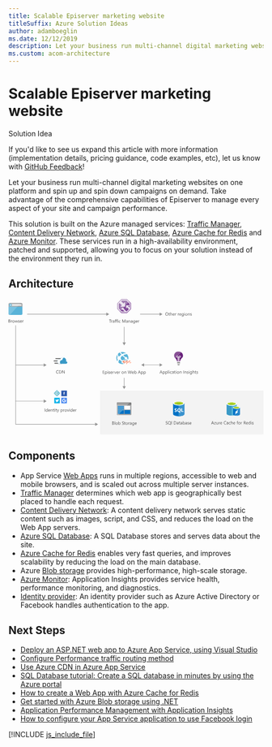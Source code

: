 ```yaml
---
title: Scalable Episerver marketing website
titleSuffix: Azure Solution Ideas
author: adamboeglin
ms.date: 12/12/2019
description: Let your business run multi-channel digital marketing websites on one platform and spin up and spin down campaigns on demand. Take advantage of the comprehensive capabilities of Episerver to manage every aspect of your site and campaign performance.
ms.custom: acom-architecture
---
```

# Scalable Episerver marketing website

<div class="alert">
    <p class="alert-title">
        <span class="icon is-left" aria-hidden="true">
            <span class="icon docon docon-lightbulb" role="presentation"></span>
        </span>Solution Idea</p>
    <p>If you'd like to see us expand this article with more information (implementation details, pricing guidance, code examples, etc), let us know with <a href="#feedback">GitHub Feedback</a>!</p>
</div>

Let your business run multi-channel digital marketing websites on one platform and spin up and spin down campaigns on demand. Take advantage of the comprehensive capabilities of Episerver to manage every aspect of your site and campaign performance.

This solution is built on the Azure managed services: [Traffic Manager](https://azure.microsoft.com/services/traffic-manager/), [Content Delivery Network](https://azure.microsoft.com/services/cdn/), [Azure SQL Database](https://azure.microsoft.com/services/sql-database/), [Azure Cache for Redis](https://azure.microsoft.com/services/cache/) and [Azure Monitor](https://azure.microsoft.com/services/monitor/). These services run in a high-availability environment, patched and supported, allowing you to focus on your solution instead of the environment they run in.

## Architecture

<svg class="architecture-diagram" aria-labelledby="digital-marketing-episerver" height="427" viewbox="0 0 806 427" width="806" xmlns="http://www.w3.org/2000/svg">
    <g fill="none" fill-rule="evenodd" stroke="none" stroke-width="1">
        <path fill="#F3F3F3" d="M289.281 426.057h516.688V287.733H289.281z"/>
        <path fill="#804997" d="M356.65 0h17.991l6.538 6.523v.006l-1.228 1.227 5.665 5.65V30.13L373.92 41.728h-16.573l-5.686-5.665-1.23 1.23 6.194 6.172h18.015l12.714-12.604V12.683l-6.175-6.16L374.641 0V0z"/>
        <path fill="#804997" d="M378.33 22.612l4.886 4.607V14.402l-4.963-4.949-10.064 10.07v3.704h-3.704l-3.836 3.84h4.418l-2.069 2.313 9.801 9.952h.131l7.853-7.789-5.533-6.012-3.232 3.21v-9.346h9.89zM353.356 34.368l2.936 2.928.65.648 1.393 1.389h9.662l-1.43-1.389-.669-.648-5.606-5.447-2.327 2.505v-4.598z"/>
        <path fill="#E8DFEC" d="M368.19 23.227v-3.706l-3.704 3.706z"/>
        <path fill="#E8DFEC" d="M379.951 7.756l-1.695 1.696 4.962 4.95V27.22l-4.885-4.608 3.578-3.216h-9.89v9.344l3.232-3.21 5.532 6.013-7.853 7.788L363 29.38l2.07-2.314h-4.418l-2.686 2.688v4.599l2.325-2.506 7.705 7.484h-9.66l-4.98-4.965-1.695 1.696 5.686 5.666h16.573l11.696-11.598V13.406z"/>
        <path fill="#FFF" d="M343.911 30.799l1.64 1.633v-.001l-1.64-1.634zM345.551 32.432l.098.1v-.002l-.098-.099zM345.65 32.53l4.78 4.764z"/>
        <path fill="#A07CB1" d="M356.65.002l-12.74 13.063v17.733l6.52 6.496 1.23-1.23-6.012-5.99V13.758L357.366 1.74h16.551l6.034 6.016 1.227-1.227v-.005L374.64.002z"/>
        <path fill="#A07CB1" d="M358.608 18.69l-7.67-6.915-2.89 2.955v14.342l5.308 5.294 4.61-4.613v-2.688h2.687l3.835-3.838H354.24zM358.38 4.138l-2.473 2.535 7.724 7.238 4.562-4.553v10.165l10.063-10.07-5.327-5.314z"/>
        <path fill="#EDE5EF" d="M348.047 29.074V14.732l2.89-2.956 7.67 6.916-4.368 4.537h10.249l3.704-3.706V9.359l-4.562 4.551-7.724-7.235 2.473-2.538h14.549l5.327 5.317 1.695-1.697-6.031-6.017h-16.552L345.65 13.76v16.313l6.01 5.99 1.696-1.696z"/>
        <path fill="#EDE5EF" d="M357.966 29.755l2.686-2.688h-2.686z"/>
        <path d="M.356 22.715v22.662c0 3.14 1.121 4.263 4.258 4.263h35.109c3.136 0 4.258-1.122 4.258-4.263V22.715H.356z" fill="#59B3D8"/>
        <path d="M43.98 23.544V16.44c0-3.141-1.12-4.262-4.258-4.262H4.614c-3.138 0-4.258 1.12-4.258 4.262v7.104H43.98z" fill="#9FA0A1"/>
        <path d="M38.527 12.101H4.613c-3.137 0-4.257 1.122-4.257 4.263v7.178H27.92l10.607-11.44z" fill="#B2B3B4"/>
        <path d="M4.614 49.639h-.598c-2.689-.15-3.66-1.348-3.66-4.264V23.542H27.92L4.614 49.639z" fill="#7AC2E0"/>
        <path fill="#FBFBFB" d="M11.262 20.177h29.88v-3.813h-29.88z"/>
        <path d="M6.032 14.045a4.26 4.26 0 014.258 4.263 4.26 4.26 0 01-4.258 4.262 4.26 4.26 0 01-4.258-4.262 4.26 4.26 0 014.258-4.263" fill="#59B3D8"/>
        <path fill="#FBFBFB" d="M10.293 17.785H6.035l1.418-1.42v-.449H6.035l-2.242 2.468 2.242 2.318h1.418v-.523l-1.418-1.422h4.258z"/>
        <path d="M172.868 188.872h-23.142a1.75 1.75 0 01-1.74-1.74 1.739 1.739 0 011.74-1.739h23.142a1.739 1.739 0 010 3.479M168.17 203.401h-21.402a1.745 1.745 0 01-1.74-1.74 1.745 1.745 0 011.74-1.739h21.401a1.74 1.74 0 011.74 1.74 1.744 1.744 0 01-1.74 1.74M165.648 196.354h-21.403a1.75 1.75 0 01-1.74-1.74 1.744 1.744 0 011.74-1.739h21.401a1.744 1.744 0 011.739 1.739 1.745 1.745 0 01-1.737 1.74" fill="#7A7A7A"/>
        <path d="M186.004 199.659a3.705 3.705 0 00-1.052-2.628 3.684 3.684 0 00-2.602-1.113h-.522c.212-.855.328-1.73.346-2.611a9.78 9.78 0 00-9.742-9.743 9.896 9.896 0 00-9.222 6.612 8.71 8.71 0 00-2.175-.348c-3.74 0-6.612 3.045-6.612 6.785 0 3.741 2.958 6.786 6.612 6.786h21.49c2-.261 3.48-1.826 3.48-3.74" fill="#3999C6"/>
        <path d="M164.515 203.312a6.193 6.193 0 01-1.826-3.306c-.784-3.654 1.391-7.22 4.958-8.004a6.588 6.588 0 012.262-.086 9.483 9.483 0 015.481-7.83 11.103 11.103 0 00-2.958-.522 9.9 9.9 0 00-9.222 6.611 8.709 8.709 0 00-2.175-.347c-3.74 0-6.612 3.045-6.612 6.785 0 3.741 2.958 6.786 6.612 6.786l3.48-.087z" fill="#FFF"/>
        <path fill="#7A7A7A" d="M533.096 201.778h9.114v-2.929h-9.114zM533.096 204.967l2.837 3.016h3.353l2.837-3.016z"/>
        <path d="M542.812 181.19c0-.775-.602-1.466-1.462-1.466-.774 0-1.462.691-1.462 1.466v1.464h1.462c.774 0 1.462-.69 1.462-1.464M533.526 182.654h1.462v-1.464c-.087-.775-.689-1.466-1.462-1.466s-1.462.604-1.462 1.466c0 .775.69 1.464 1.462 1.464" fill="#68217A"/>
        <path d="M539.889 181.19c0-.776.688-1.466 1.462-1.466.86 0 1.463.69 1.463 1.466 0 .774-.69 1.464-1.463 1.464h-1.462v-1.464zm-6.362-1.466c.773 0 1.375.69 1.462 1.466v1.464h-1.462c-.774 0-1.462-.69-1.462-1.464 0-.863.688-1.466 1.462-1.466z" fill="#68217A"/>
        <path d="M551.497 177.571v-.259c0-4.32-2.416-8.155-6.02-10.336l-11.125 11.146a3.176 3.176 0 012.356 3.067v1.465h1.462v-1.465c0-1.722 1.462-3.186 3.181-3.186 1.72 0 3.181 1.464 3.181 3.186 0 1.723-1.46 3.19-3.18 3.19h-1.462v10.94h-1.72v-10.94h-1.462v10.853h-1.72v-10.854h-1.462c-1.435 0-2.679-1.028-3.054-2.368l-3.566 3.573a12.092 12.092 0 01-1.713-2.092 12.478 12.478 0 002.572 2.868c2.236 1.982 4.557 7.322 4.902 8.873l.258.517h9.114l.258-.517c.345-1.55 2.752-6.89 4.901-8.787 4.901-4.136 4.3-8.7 4.3-8.874" fill="#68217A"/>
        <path d="M533.526 184.377h1.461v11.354h1.721v-11.354h1.461v11.34h1.72v-11.34h1.46c1.721 0 3.182-1.465 3.182-3.187 0-1.723-1.46-3.188-3.182-3.188-1.719 0-3.18 1.465-3.18 3.188v1.464h-1.46v-1.464c0-1.447-.978-2.7-2.358-3.068l-3.88 3.889c.374 1.34 1.618 2.366 3.055 2.366zm6.362-3.187c0-.776.688-1.465 1.461-1.465.861 0 1.463.689 1.463 1.465 0 .774-.688 1.464-1.463 1.464h-1.46v-1.464zm-6.362-1.465c.773 0 1.375.689 1.461 1.465v1.464h-1.46c-.774 0-1.464-.69-1.464-1.464 0-.863.69-1.465 1.463-1.465z" fill="#CEBAD3"/>
        <path d="M530.472 182.01a3.079 3.079 0 01-.126-.82 3.177 3.177 0 013.182-3.188 3.2 3.2 0 01.826.119l11.124-11.145-.104-.061a12.822 12.822 0 00-.644-.366c-.298-.154-.6-.3-.91-.432l-.126-.051a13.143 13.143 0 00-4.835-.988c-.172-.257-4.128.087-4.128.087-6.277.776-11.178 6.032-11.178 12.147 0 .02-.01.104-.018.235v.013c-.003.04-.004.097-.006.147l-.005.118c-.002.052-.001.115-.002.174v.17c0 .065.005.138.008.208l.009.209c.005.077.013.16.02.243l.023.238a13.306 13.306 0 00.078.534c.018.105.04.215.062.326.016.083.036.168.056.255.028.12.059.245.093.37.023.082.048.166.074.249.04.139.084.276.133.418l.087.232c.058.155.117.31.186.467.029.069.062.137.093.205.079.17.159.34.25.517.03.056.063.112.094.168.104.188.21.378.33.568.023.038.05.076.076.114a11.98 11.98 0 001.714 2.092l3.564-3.571z" fill="#875094"/>
        <path d="M530.346 181.19c0 .283.052.556.126.82l3.88-3.888a3.15 3.15 0 00-.824-.12 3.177 3.177 0 00-3.182 3.188" fill="#D6C5D9"/>
        <path fill="#07B1EA" d="M144.676 328.096h17.452v-17.487h-17.452z"/>
        <path d="M159.705 316.048c-.417.168-.835.335-1.336.335.501-.251.835-.753 1.002-1.255-.417.25-.918.502-1.503.586-.417-.42-1.002-.753-1.67-.753-1.252 0-2.338 1.087-2.338 2.343 0 .167 0 .334.084.502a6.664 6.664 0 01-4.843-2.427c-.167.335-.334.753-.334 1.172 0 .836.417 1.506 1.002 1.924-.418 0-.752-.083-1.086-.334 0 1.17.835 2.092 1.837 2.259-.083.167-.25.25-.5.25-.168 0-.335 0-.418-.083.334.92 1.17 1.589 2.171 1.589-.835.67-1.837 1.004-2.923 1.004h-.584a6.487 6.487 0 003.59 1.088c4.26 0 6.68-3.597 6.68-6.693v-.335c.501-.251.835-.67 1.17-1.172" fill="#FFF"/>
        <path fill="#4585F1" d="M166.887 328.096h17.535v-17.487h-17.535z"/>
        <path d="M178.744 318.39h2.505c.167 0 .25 0 .25.167 0 .837 0 1.758-.167 2.595-.5 2.175-2.254 3.68-4.425 3.932-1.754.167-3.34-.168-4.76-1.339-3.256-2.76-2.588-7.949 1.336-9.623 2.171-1.003 4.26-.669 6.18.753.166.084.166.168 0 .251-.418.42-.836.921-1.253 1.34-.083.167-.167.167-.334 0-2.004-1.507-4.927-.586-5.678 1.84-.585 2.092.835 4.268 2.922 4.52.67.083 1.42 0 2.005-.252.835-.335 1.336-1.004 1.586-1.84.083-.168 0-.168-.167-.168h-2.672c-.167 0-.25 0-.25-.25v-1.759c0-.167.083-.25.25-.25 1.002.083 1.837.083 2.672.083" fill="#FFF"/>
        <path fill="#305CAF" d="M166.887 305.841h17.869v-17.905h-17.869z"/>
        <path d="M174.483 296.636h-.835v-1.423h.835V293.789c0-.417.167-.752.501-1.086.334-.252.752-.335 1.17-.42.584-.083 1.168 0 1.753.085.083 0 .083.083.083.083-.167.503-.167.92-.25 1.256v.083c-.084 0-.084 0-.167-.083-.25-.084-.5-.084-.752-.084-.25.084-.5.25-.5.502v1.004h1.502c0 .168 0 .335-.083.502 0 .25-.084.502-.084.754 0 .083 0 .083-.083.083H176.32v4.603c0 .083 0 .083-.083.083h-1.587c-.167.168-.167.168-.167.084V296.636z" fill="#FFF"/>
        <path d="M153.106 305.757c-.417 0-.918-.168-1.252-.503l-7.599-7.614a1.652 1.652 0 01-.501-1.171c0-.42.167-.921.501-1.255l7.599-7.614c.334-.335.751-.502 1.252-.502s.918.167 1.252.502l7.599 7.614c.334.334.501.753.501 1.255 0 .502-.167.92-.501 1.255l-7.599 7.614c-.417.25-.835.419-1.252.419" fill="#59B4D9"/>
        <path d="M154.275 287.6a1.645 1.645 0 00-1.17-.503c-.416 0-.917.167-1.251.502l-7.6 7.614c-.333.334-.5.753-.5 1.255 0 .418.167.92.5 1.255l4.343 4.352 8.099-11.966-2.421-2.51z" fill="#7BC4DE"/>
        <path fill="#B7DFED" d="M158.869 296.386l-3.925-3.85-.584.754 3.84 3.765z"/>
        <path fill="#BEE2EF" d="M153.356 290.947l-.668.67 1.669 1.673.585-.753z"/>
        <path fill="#BEE2EF" d="M152.772 290.947l.668.67-5.428 5.521-.668-.669z"/>
        <path d="M158.115 294.964c-.835 0-1.419.669-1.419 1.422 0 .335.083.586.25.837l-2.922 2.928c-.084-.083-.167-.083-.25-.167v-7.364c.417-.251.751-.753.751-1.255 0-.837-.668-1.422-1.42-1.422-.835 0-1.419.669-1.419 1.422 0 .502.334 1.004.751 1.255v7.364c-.083 0-.167.084-.25.167l-2.923-2.928c.167-.251.251-.502.251-.753a1.41 1.41 0 00-1.42-1.423c-.835 0-1.419.67-1.419 1.423 0 .837.668 1.422 1.42 1.422.166 0 .333 0 .5-.083l3.006 3.01a1.592 1.592 0 00-.167.67c0 .92.752 1.674 1.67 1.674.92 0 1.67-.753 1.67-1.673 0-.251-.083-.42-.167-.67l3.006-3.011c.167.083.334.083.501.083.835 0 1.42-.67 1.42-1.422.083-.837-.585-1.506-1.42-1.506" fill="#FFF"/>
        <path d="M154.024 301.49c0 .586-.417 1.004-1.002 1.004s-1.002-.418-1.002-1.004c0-.586.417-1.004 1.002-1.004s1.002.502 1.002 1.004M153.857 291.363a.837.837 0 01-.834.837.838.838 0 010-1.673c.5 0 .834.334.834.836M148.846 296.469a.837.837 0 01-.835.837.837.837 0 010-1.673c.418 0 .835.334.835.836M158.952 296.469a.837.837 0 01-.835.837.837.837 0 010-1.673c.5 0 .835.334.835.836" fill="#B8D432"/>
        <path d="M364.573 347.817h-2.553l-1.522 1.66h4.075v11.985h-15.077l-3.13 3.41h-2.015a1.842 1.842 0 01-1.83-1.844v.185c0 .921.733 1.751 1.648 1.751h42.364c.914 0 1.738-.738 1.738-1.75v-31.579l-11.414.04-12.284 13.362v2.78z" fill="#9FA0A1"/>
        <path d="M388.27 332.606v-5.255c0-.92-.73-1.75-1.737-1.75h-4.119l-6.431 7.005h12.288zM344.352 325.598h-.183c-.915 0-1.647.831-1.647 1.752v.092c0-1.013.823-1.844 1.83-1.844" fill="#7A7A7A"/>
        <path fill="#0072C5" d="M364.574 345.036l-2.553 2.78h2.553zM364.575 349.477H360.5l-11.002 11.984h15.077z"/>
        <path fill="#FFF" d="M342.522 332.606v.093h33.377l.084-.093z"/>
        <path d="M342.522 334.174v28.855c0 1.015.822 1.844 1.83 1.844h2.013l3.13-3.411h-3.587v-11.984h14.59l1.523-1.66h-16.113v-11.985h18.666v9.204l11.325-12.34h-33.377v1.477z" fill="#9FA0A1"/>
        <path d="M342.522 334.174v28.856c0 1.015.822 1.844 1.83 1.844h2.013l3.13-3.411h-3.587v-11.984h14.59l1.523-1.66h-16.113v-11.985h18.666v9.203l12.512-13.63-34.565-.154v2.92z" fill="#BABBBC"/>
        <path d="M382.415 325.598h-38.064c-1.006 0-1.83.831-1.83 1.844v5.162h33.462l6.432-7.006z" fill="#7A7A7A"/>
        <path d="M382.415 325.598h-38.064c-1.006 0-1.83.831-1.83 1.844v5.162h33.462l6.432-7.006z" fill="#9E9E9E"/>
        <path fill="#0072C5" d="M364.575 335.833h-18.667v11.985h16.114l2.553-2.78z"/>
        <path fill="#479AD1" d="M364.575 335.833h-18.667v11.985h16.114l2.553-2.78z"/>
        <path fill="#0072C5" d="M345.908 349.477v11.984h3.59l11-11.984z"/>
        <path fill="#479AD1" d="M345.908 349.477v11.984h3.59l11-11.984z"/>
        <path fill="#FFF" d="M366.221 347.816h18.574v-11.985h-18.574z"/>
        <path fill="#0072C5" d="M366.221 361.462h18.574v-11.984h-18.574zM520.225 328.183v34.196c0 3.525 7.906 6.477 17.718 6.477v-40.673h-17.718z"/>
        <path d="M537.752 368.856h.286c9.812 0 17.717-2.857 17.717-6.477v-34.196h-18.003v40.673z" fill="#0072C5"/>
        <path d="M537.56 368.856h.287c9.906 0 18.003-2.857 18.003-6.478v-34.29h-18.193l-.096 40.768z" fill="#3A93CE"/>
        <path d="M555.753 328.184c0 3.524-7.906 6.478-17.717 6.478s-17.718-2.859-17.718-6.478c0-3.62 7.907-6.478 17.718-6.478 9.81 0 17.717 2.954 17.717 6.478" fill="#FFF"/>
        <path d="M552.135 327.803c0 2.38-6.287 4.286-14.098 4.286-7.81 0-14.097-1.906-14.097-4.286 0-2.382 6.287-4.288 14.097-4.288s14.098 1.906 14.098 4.288" fill="#7FB900"/>
        <path d="M549.182 330.374c1.81-.762 2.953-1.62 2.953-2.571 0-2.382-6.287-4.287-14.098-4.287-7.81 0-14.097 1.905-14.097 4.287 0 .952 1.143 1.904 2.953 2.57 2.572-1.047 6.668-1.618 11.144-1.618 4.477 0 8.574.667 11.145 1.619" fill="#B7D332"/>
        <path d="M532.321 351.901c0 1.048-.38 1.904-1.143 2.477-.762.571-1.81.857-3.239.857-1.142 0-2.096-.19-2.857-.667v-2.477a4.431 4.431 0 002.953 1.143c.475 0 .952-.095 1.238-.285.285-.192.381-.477.381-.858 0-.38-.096-.667-.38-.857-.287-.286-.858-.57-1.716-.953-1.715-.762-2.572-1.904-2.572-3.238 0-1.048.382-1.81 1.144-2.38.761-.574 1.714-.954 2.953-.954 1.048 0 2 .19 2.761.476v2.381c-.76-.476-1.619-.762-2.57-.762-.477 0-.858.096-1.144.286-.286.191-.38.476-.38.858 0 .381.094.666.38.857.19.191.667.476 1.428.857 1.048.476 1.811.953 2.286 1.524.287.381.477.952.477 1.715M544.42 349.425c0 1.333-.286 2.477-.857 3.429-.572.952-1.43 1.619-2.572 2l3.239 3.049h-3.24l-2.285-2.573a5.136 5.136 0 01-2.668-.761c-.762-.477-1.43-1.144-1.81-2.001-.476-.857-.666-1.81-.666-2.858 0-1.142.19-2.19.667-3.143a4.725 4.725 0 012-2.095 5.898 5.898 0 012.953-.763c1.048 0 2 .19 2.762.667.858.477 1.429 1.144 1.906 2 .38.953.57 1.905.57 3.049m-2.666.095c0-1.143-.286-2-.762-2.667-.476-.667-1.143-.952-2.001-.952-.857 0-1.62.285-2.095.952-.572.667-.762 1.524-.762 2.667 0 1.048.286 2 .762 2.667.476.667 1.238.953 2.095.953.858 0 1.525-.286 2.096-.953.38-.667.667-1.524.667-2.667M552.992 355.045h-6.764V343.9h2.573v9.145h4.191z" fill="#FFF"/>
        <path d="M689.367 329.665v31.23c0 3.29 7.23 5.885 16.093 5.885v-37.115h-16.093z" fill="#3999C6"/>
        <path d="M705.29 366.782h.257c8.95 0 16.094-2.596 16.094-5.884v-31.231H705.29v37.115z" fill="#59B4D9"/>
        <path d="M721.642 329.665c0 3.2-7.23 5.883-16.095 5.883-8.864 0-16.18-2.682-16.18-5.883s7.23-5.883 16.093-5.883c8.867 0 16.182 2.682 16.182 5.883" fill="#FFF"/>
        <path d="M718.37 329.32c0 2.162-5.767 3.893-12.824 3.893-7.057 0-12.909-1.73-12.909-3.894 0-2.163 5.765-3.893 12.823-3.893 7.057 0 12.91 1.73 12.91 3.893" fill="#7FBA00"/>
        <path d="M715.616 331.655c1.722-.692 2.668-1.47 2.668-2.336 0-2.163-5.767-3.893-12.824-3.893-7.057 0-12.823 1.73-12.823 3.893 0 .866 1.033 1.731 2.667 2.336 2.325-.95 6.025-1.47 10.156-1.47s7.832.605 10.156 1.47" fill="#B8D432"/>
        <path d="M709.852 342.038v20.85c0 2.164 4.819 3.894 10.757 3.894v-24.744h-10.757z" fill="#0072C6"/>
        <path d="M720.438 366.782h.172c5.938 0 10.757-1.73 10.757-3.894v-20.85h-10.93v24.744z" fill="#0072C6"/>
        <path d="M720.438 366.782h.172c5.938 0 10.757-1.73 10.757-3.894v-20.85h-10.93v24.744z" fill="#2686CD"/>
        <path d="M731.367 342.038c0 2.163-4.819 3.894-10.759 3.894-5.937 0-10.757-1.731-10.757-3.894 0-2.163 4.82-3.893 10.757-3.893 5.94 0 10.76 1.73 10.76 3.893" fill="#FFF"/>
        <path d="M729.13 341.778c0 1.384-3.873 2.596-8.521 2.596-4.647 0-8.52-1.125-8.52-2.596 0-1.385 3.873-2.596 8.52-2.596 4.648 0 8.52 1.211 8.52 2.596" fill="#7FBA00"/>
        <path d="M727.322 343.335c1.12-.433 1.808-.952 1.808-1.557 0-1.384-3.873-2.595-8.52-2.595-4.734 0-8.52 1.124-8.52 2.595 0 .605.687 1.124 1.806 1.557 1.55-.605 4.045-1.038 6.8-1.038 2.581 0 4.991.433 6.626 1.038" fill="#B8D432"/>
        <path fill="#FFF" d="M726.462 354.669l-11.962 9.95 4.648-7.701h-4.046l11.963-9.862-4.648 7.613zM359.987 204.385c10.486 0 18.987-8.584 18.987-19.174s-8.5-19.174-18.987-19.174c-10.486 0-18.987 8.585-18.987 19.174 0 10.59 8.501 19.174 18.987 19.174"/>
        <path d="M347.514 180.092c1.023-.372 2.14-.466 3.164-.187.187-.28.466-.464.652-.744 1.768-1.861 3.63-3.444 5.305-4.56-2.048-2.141-3.815-4.282-5.12-6.516a23.305 23.305 0 00-3.257 1.955c-.744.652-1.395 1.21-2.047 1.954-.28 1.49-.373 4.468 1.303 8.098M359.333 172.925c5.212-2.792 9.772-2.792 12.751-2.42-3.443-2.885-7.818-4.374-12.192-4.374-1.955 0-3.91.279-5.865.93a166.101 166.101 0 005.306 5.864M344.907 189.027c-1.582-2.142-1.582-4.934 0-6.98-1.303-3.166-1.21-5.772-.744-7.633-4.375 6.422-4.56 15.078.093 21.686.093-1.954.373-4.188 1.117-6.608-.187-.093-.279-.279-.466-.465M362.87 176.554c2.234 2.233 4.375 4.281 6.33 5.958 1.768-1.024 4.001-.56 5.305 1.023.93 1.21 1.023 2.7.558 3.91 1.49 1.21 2.513 1.954 3.257 2.512 1.49-5.492.466-11.633-3.257-16.474-.093-.094-.186-.186-.186-.28-.372.094-5.212-.279-12.007 3.351M373.76 189.398c-1.77 1.396-4.374 1.023-5.771-.745-.93-1.303-1.024-2.885-.465-4.28-2.42-1.863-4.933-4.003-7.353-6.144l-.186-.186.186.186c-1.582 1.023-3.258 2.42-5.026 4.002l-.652.651c.93 1.862.838 4.096-.28 5.771.373.28.652.558 1.025.838 1.768 1.396 3.537 2.512 5.119 3.444 1.675-1.024 3.816-.745 5.026.837.372.466.559 1.024.65 1.49 4.748 1.396 8.193.93 9.403.651.93-1.303 1.582-2.7 2.14-4.189-.745-.465-1.955-1.303-3.816-2.605.187.092.093.185 0 .28M364.92 199.17c-1.676 1.305-4.002.932-5.306-.743-.558-.838-.837-1.77-.744-2.7-1.861-.93-3.722-2.047-5.585-3.536-.558-.465-1.023-.838-1.582-1.303-.838.372-1.768.465-2.7.465-1.302 3.444-1.488 6.608-1.302 8.656 3.444 2.886 7.819 4.375 12.193 4.375 4.095 0 8.097-1.304 11.542-3.91l1.674-1.396c-1.954 0-4.467-.093-7.352-.744-.187.186-.466.558-.838.837" fill="#59B3D8"/>
        <path d="M364.486 197.219v-2.1c0-.373.57-1.07 1.314-1.091l.035-.001c.841 0 1.123.885 1.123.885l-2.448 2.448-.024-.141zm20.904 2.524c-.349.35-.612.65-.91.668h-.052c-.248 0-.38-.122-.38-.542 0-.447.032-5.39.018-6.271-.009-.548-.296-.77-.605-.77a.781.781 0 00-.534.226c-.327.316-5.318 5.276-5.318 5.276s.028-1.808.014-2.508.078-1.245-.552-2.035c-.522-.653-1.133-1.008-1.967-1.027l-.057-.001c-.664 0-1.23.266-1.735.729-.517.475-6.227 6.185-6.508 6.437-.206.186-.555.538-1.027.538-.17 0-.354-.045-.554-.16-.756-.434-.742-1.077-.685-1.19.055-.111 3.491-3.39 3.643-3.638.103-.166.318-.25-.103-1.26-.409-.981-1.514-1.411-2.046-1.453a2.562 2.562 0 00-.18-.007c-.539 0-1.316.173-1.917.76-.67.658-4.957 4.96-4.957 4.96l.935.928 3.3-3.275s-.009 2.364 0 2.795c.007.43.032.926.388 1.62.356.695 1.033 1.075 1.827 1.166.105.012.21.018.312.018.674 0 1.29-.25 1.706-.638.48-.446 5.003-4.953 5.003-4.953v8.624h1.348v-9.484c0-.604.496-1.117 1.248-1.165a.745.745 0 01.066-.003c.716 0 1.183.765 1.183 1.127v3.026c0 .472.024.835-.09 1.29-.155.606-.738.769-.969.769h-.587v1.373s.051.002.134.002c.166 0 .464-.008.751-.052.43-.066 1.1-.446 1.405-.77.307-.321 5.85-5.837 5.85-5.837v5.225c0 .798.685 1.344 1.26 1.44.144.027.291.04.435.04a1.74 1.74 0 001.243-.5c.368-.345 2.547-2.477 2.547-2.477l-.924-.868s-1.609 1.498-1.959 1.847z" fill="#FF3C00"/>
        <path d="M384.047 201.702c-.573-.098-1.26-.644-1.26-1.441v-5.225s-5.542 5.516-5.848 5.838c-.306.322-.976.703-1.406.768a5.242 5.242 0 01-.751.052c-.083 0-.133-.002-.133-.002v-1.373h.586c.232 0 .814-.162.968-.768.115-.455.09-.819.09-1.29v-3.027c0-.361-.466-1.127-1.182-1.127a.763.763 0 00-.066.003c-.752.049-1.248.562-1.248 1.165v9.485h-1.348v-8.624s-4.523 4.506-5.003 4.953c-.416.387-1.032.637-1.706.637-.102 0-.207-.005-.311-.017-.794-.091-1.472-.472-1.827-1.166-.357-.695-.381-1.191-.39-1.62-.008-.431 0-2.795 0-2.795l-3.3 3.274-.933-.927s4.286-4.302 4.957-4.96c.6-.587 1.378-.76 1.916-.76.063 0 .124.003.18.007.533.042 1.637.471 2.046 1.453.42 1.009.206 1.093.104 1.259-.153.249-3.588 3.528-3.644 3.639-.056.112-.07.756.686 1.19.199.115.384.16.553.16.472 0 .822-.353 1.028-.538.28-.252 5.99-5.962 6.508-6.438.504-.463 1.07-.728 1.734-.728l.058.001c.834.018 1.445.374 1.966 1.027.63.79.539 1.335.552 2.034.015.7-.013 2.509-.013 2.509s4.99-4.96 5.318-5.276a.779.779 0 01.533-.225c.31 0 .597.221.606.769.013.88-.02 5.824-.02 6.271 0 .42.134.543.382.543l.052-.001c.297-.018.56-.318.91-.668.349-.35 1.959-1.848 1.959-1.848l.924.869s-2.18 2.131-2.547 2.477c-.4.373-.82.501-1.243.501-.145 0-.291-.015-.437-.04m5.71-4.519l-.923-.867a2.165 2.165 0 00-2.6-.278c.003-1.109.005-2.11 0-2.476-.026-1.654-1.218-2.901-2.773-2.901-.75 0-1.493.305-2.041.835-.138.133-1.006.994-2.007 1.987a4.87 4.87 0 00-.647-1.048c-.95-1.189-2.164-1.809-3.613-1.842l-.106-.001c-1.168 0-2.275.449-3.201 1.299-.18.165-.775.751-1.695 1.665-.024-.059-.047-.117-.072-.174-.732-1.758-2.522-2.674-3.876-2.781a4.828 4.828 0 00-.351-.013c-1.286 0-2.537.502-3.432 1.379-.674.659-4.802 4.803-4.977 4.979a2.168 2.168 0 00.01 3.069l.935.926c.422.419.973.628 1.525.628a2.16 2.16 0 001.503-.605c.07.181.155.37.256.566.667 1.303 1.946 2.153 3.51 2.332.184.022.373.032.558.032 1.19 0 2.35-.444 3.183-1.219.159-.148.692-.672 1.358-1.33v3.415c0 1.197.97 2.168 2.168 2.168h1.348a2.168 2.168 0 002.167-2.168v-.993c.973-.181 2.008-.833 2.548-1.402.122-.127.993-.998 2.108-2.11v.006c0 1.985 1.578 3.325 3.063 3.578.278.048.54.071.8.071a3.927 3.927 0 002.725-1.087c.375-.351 2.358-2.291 2.582-2.511a2.167 2.167 0 00-.032-3.129" fill="#FFF"/>
        <path d="M365.835 194.026l-.034.001c-.744.021-1.315.72-1.315 1.092v2.1l.025.14 2.447-2.447s-.281-.886-1.123-.886" fill="#FFF"/>
        <path d="M1.148 69.075v3.527h1.56c.673 0 1.196-.159 1.567-.478.372-.319.558-.756.558-1.313 0-1.157-.789-1.736-2.366-1.736H1.148zm0-4.197v3.165h1.176c.63 0 1.123-.152 1.483-.454.36-.304.54-.731.54-1.283 0-.952-.627-1.428-1.88-1.428H1.148zM0 73.641v-9.802h2.79c.846 0 1.518.208 2.015.622.497.415.745.955.745 1.62 0 .556-.15 1.039-.45 1.449-.302.41-.717.702-1.245.875v.027c.661.079 1.19.328 1.586.749.396.421.595.97.595 1.644 0 .839-.3 1.518-.903 2.037-.6.52-1.36.779-2.276.779H0zM11.525 67.776c-.196-.15-.479-.226-.848-.226-.478 0-.878.226-1.199.677-.322.451-.482 1.067-.482 1.846v3.568h-1.12v-7h1.12v1.443h.027c.16-.493.403-.876.731-1.152a1.669 1.669 0 011.101-.414c.292 0 .515.032.67.096v1.162zM15.565 67.42c-.72 0-1.29.246-1.709.736-.419.49-.629 1.165-.629 2.027 0 .83.212 1.483.636 1.962.424.478.991.717 1.702.717.725 0 1.282-.234 1.671-.704.39-.468.585-1.136.585-2.003 0-.875-.195-1.548-.585-2.023-.389-.474-.946-.711-1.67-.711m-.083 6.385c-1.035 0-1.86-.327-2.478-.981-.618-.654-.926-1.521-.926-2.601 0-1.176.321-2.094.964-2.755.642-.66 1.51-.991 2.604-.991 1.043 0 1.858.32 2.444.964.585.642.878 1.534.878 2.672 0 1.118-.315 2.01-.946 2.684-.632.672-1.479 1.008-2.54 1.008M29.58 66.641l-2.1 7h-1.162l-1.442-5.01a3.213 3.213 0 01-.109-.65h-.028a3.088 3.088 0 01-.143.636l-1.566 5.024h-1.12l-2.12-7h1.176l1.45 5.264c.044.16.076.37.095.63h.054c.014-.202.055-.415.123-.644l1.614-5.25h1.025l1.45 5.277c.045.17.08.38.102.63h.054c.01-.178.048-.387.117-.63l1.422-5.277h1.107zM30.454 73.388v-1.203c.61.451 1.283.677 2.017.677.984 0 1.476-.328 1.476-.984a.855.855 0 00-.126-.475 1.29 1.29 0 00-.342-.346c-.144-.1-.312-.19-.506-.27-.194-.08-.402-.163-.625-.25a8.043 8.043 0 01-.817-.372 2.481 2.481 0 01-.588-.422 1.584 1.584 0 01-.356-.538 1.908 1.908 0 01-.119-.704c0-.329.075-.619.225-.872.151-.253.351-.465.602-.636.25-.17.536-.298.858-.385.321-.087.653-.13.994-.13.606 0 1.15.105 1.627.314v1.135c-.515-.338-1.107-.507-1.777-.507-.21 0-.399.025-.567.073a1.393 1.393 0 00-.434.202.932.932 0 00-.28.31.818.818 0 00-.1.4.96.96 0 00.1.459c.065.123.162.231.29.328.127.095.282.182.465.259.182.079.39.163.622.253.31.12.588.24.834.367.246.124.455.266.63.422.171.159.305.339.398.544.094.206.141.45.141.731 0 .347-.077.647-.229.903a1.956 1.956 0 01-.612.635c-.256.17-.55.294-.882.377a4.362 4.362 0 01-1.046.122c-.72 0-1.345-.139-1.873-.417M41.296 69.472c-.005-.646-.161-1.15-.468-1.511-.308-.36-.735-.54-1.282-.54-.53 0-.978.19-1.347.567-.37.38-.597.874-.683 1.484h3.78zm1.148.95h-4.942c.018.779.228 1.38.629 1.805.4.423.952.635 1.654.635.788 0 1.513-.26 2.174-.78v1.053c-.615.447-1.43.67-2.44.67-.99 0-1.766-.317-2.331-.953-.566-.636-.848-1.53-.848-2.684 0-1.089.309-1.976.926-2.662.618-.686 1.384-1.028 2.3-1.028.917 0 1.625.297 2.126.889.5.591.752 1.414.752 2.466v.588zM47.79 67.776c-.196-.15-.479-.226-.848-.226-.478 0-.878.226-1.199.677-.322.451-.482 1.067-.482 1.846v3.568H44.14v-7h1.121v1.443h.027c.159-.493.403-.876.731-1.152a1.669 1.669 0 011.101-.414c.292 0 .515.032.67.096v1.162zM324.846 65.103h-2.83v8.764h-1.149v-8.764h-2.823v-1.039h6.802zM328.668 68.002c-.196-.15-.479-.227-.848-.227-.479 0-.879.227-1.2.678-.321.45-.482 1.067-.482 1.846v3.568h-1.121v-7h1.121v1.442h.028c.159-.493.403-.875.731-1.152a1.666 1.666 0 011.101-.413c.291 0 .515.03.67.096v1.162zM333.773 70.326l-1.687.232c-.52.073-.913.202-1.176.386-.265.185-.397.512-.397.982 0 .341.121.621.365.837.245.215.57.325.975.325.556 0 1.015-.196 1.377-.585.362-.39.543-.883.543-1.48v-.697zm1.121 3.541h-1.12v-1.094h-.028c-.488.838-1.205 1.258-2.153 1.258-.697 0-1.244-.185-1.637-.555-.395-.369-.59-.858-.59-1.468 0-1.309.768-2.07 2.31-2.284l2.097-.294c0-1.19-.48-1.784-1.44-1.784-.845 0-1.606.287-2.285.862v-1.149c.688-.437 1.481-.656 2.38-.656 1.644 0 2.466.87 2.466 2.611v4.553zM340.467 64.488a1.499 1.499 0 00-.746-.186c-.783 0-1.176.496-1.176 1.485v1.08h1.64v.957h-1.64v6.043h-1.113v-6.043h-1.197v-.957h1.197v-1.135c0-.734.21-1.314.635-1.74.423-.426.953-.639 1.586-.639.34 0 .613.041.814.123v1.012zM344.848 64.488a1.494 1.494 0 00-.744-.186c-.784 0-1.176.496-1.176 1.485v1.08h1.64v.957h-1.64v6.043h-1.115v-6.043h-1.195v-.957h1.195v-1.135c0-.734.213-1.314.637-1.74.423-.426.952-.639 1.586-.639.34 0 .612.041.812.123v1.012zM345.772 73.867h1.121v-7h-1.121v7zm.574-8.777a.717.717 0 01-.514-.205.695.695 0 01-.211-.52c0-.21.07-.385.211-.523a.708.708 0 01.514-.209c.205 0 .379.07.522.209a.695.695 0 01.216.523.69.69 0 01-.216.512.717.717 0 01-.522.213zM353.934 73.545c-.538.324-1.176.486-1.914.486-.998 0-1.805-.325-2.417-.974-.613-.65-.92-1.491-.92-2.526 0-1.153.33-2.08.99-2.78.662-.698 1.544-1.048 2.648-1.048.615 0 1.157.113 1.627.342v1.148a2.849 2.849 0 00-1.668-.546c-.716 0-1.303.255-1.761.768-.458.513-.687 1.187-.687 2.02 0 .82.215 1.467.646 1.942.43.474 1.009.71 1.733.71.61 0 1.185-.202 1.723-.608v1.066zM369.607 73.867h-1.14v-6.576c0-.52.031-1.156.095-1.908h-.027c-.11.442-.208.759-.295.951l-3.35 7.533h-.56l-3.342-7.479c-.096-.218-.194-.554-.295-1.005h-.027c.037.392.054 1.033.054 1.922v6.562h-1.107v-9.803h1.517l3.008 6.836c.233.524.383.916.451 1.176h.041c.197-.538.354-.939.473-1.203l3.068-6.809h1.436v9.803zM375.924 70.326l-1.687.232c-.52.073-.913.202-1.176.386-.265.185-.397.512-.397.982 0 .341.12.621.365.837.245.215.569.325.975.325.556 0 1.015-.196 1.377-.585.362-.39.543-.883.543-1.48v-.697zm1.12 3.541h-1.12v-1.094h-.027c-.488.838-1.205 1.258-2.153 1.258-.697 0-1.244-.185-1.637-.555-.395-.369-.591-.858-.591-1.468 0-1.309.769-2.07 2.31-2.284l2.098-.294c0-1.19-.48-1.784-1.441-1.784-.844 0-1.605.287-2.284.862v-1.149c.688-.437 1.48-.656 2.379-.656 1.645 0 2.467.87 2.467 2.611v4.553zM384.969 73.867h-1.121v-3.992c0-1.487-.543-2.229-1.627-2.229-.561 0-1.025.211-1.392.632-.367.421-.55.954-.55 1.597v3.992h-1.121v-7h1.122v1.162h.027c.528-.885 1.294-1.326 2.297-1.326.765 0 1.35.246 1.756.741.406.495.609 1.209.609 2.144v4.279zM390.97 70.326l-1.688.232c-.52.073-.912.202-1.176.386-.264.185-.397.512-.397.982 0 .341.122.621.366.837.244.215.569.325.974.325.557 0 1.016-.196 1.378-.585.362-.39.544-.883.544-1.48v-.697zm1.122 3.541h-1.121v-1.094h-.027c-.49.838-1.206 1.258-2.155 1.258-.697 0-1.242-.185-1.636-.555-.395-.369-.592-.858-.592-1.468 0-1.309.77-2.07 2.31-2.284l2.1-.294c0-1.19-.481-1.784-1.443-1.784-.843 0-1.604.287-2.284.862v-1.149c.689-.437 1.482-.656 2.379-.656 1.646 0 2.469.87 2.469 2.611v4.553zM399.057 70.701V69.67c0-.557-.187-1.033-.563-1.43a1.86 1.86 0 00-1.406-.594c-.692 0-1.234.252-1.627.755-.391.503-.588 1.209-.588 2.116 0 .78.189 1.403.565 1.87.376.466.874.701 1.494.701.629 0 1.14-.224 1.534-.67.394-.447.59-1.02.59-1.717zm1.12 2.605c0 2.571-1.23 3.856-3.69 3.856-.866 0-1.622-.164-2.27-.492v-1.121c.789.437 1.54.656 2.256.656 1.723 0 2.584-.916 2.584-2.748v-.766h-.027c-.534.893-1.335 1.34-2.407 1.34-.87 0-1.57-.311-2.101-.934-.531-.622-.797-1.457-.797-2.505 0-1.19.286-2.135.858-2.836.572-.702 1.355-1.053 2.349-1.053.943 0 1.643.378 2.098 1.135h.027v-.971h1.12v6.439zM406.926 69.697c-.005-.647-.161-1.15-.47-1.512-.306-.359-.733-.539-1.28-.539-.53 0-.98.19-1.348.567-.37.38-.596.873-.683 1.484h3.78zm1.148.95h-4.943c.019.78.229 1.38.629 1.804.4.424.953.637 1.654.637.789 0 1.514-.26 2.174-.78v1.053c-.615.446-1.428.67-2.44.67-.99 0-1.766-.318-2.331-.954-.565-.636-.848-1.53-.848-2.683 0-1.09.309-1.976.927-2.663.617-.686 1.384-1.028 2.3-1.028.916 0 1.625.296 2.126.89.5.59.752 1.413.752 2.465v.588zM413.42 68.002c-.196-.15-.48-.227-.848-.227-.478 0-.88.227-1.2.678-.321.45-.481 1.067-.481 1.846v3.568h-1.121v-7h1.12v1.442h.028c.159-.493.402-.875.73-1.152a1.666 1.666 0 011.102-.413c.29 0 .515.03.67.096v1.162zM500.364 42.666c-1.029 0-1.866.37-2.509 1.114-.642.743-.964 1.718-.964 2.926 0 1.208.314 2.18.941 2.915.626.736 1.443 1.105 2.45 1.105 1.076 0 1.924-.351 2.543-1.053.62-.702.93-1.684.93-2.946 0-1.294-.3-2.295-.903-3.001-.6-.706-1.43-1.06-2.488-1.06m-.082 9.092c-1.39 0-2.503-.458-3.339-1.374-.837-.916-1.255-2.108-1.255-3.575 0-1.578.427-2.835 1.28-3.774.851-.938 2.011-1.408 3.478-1.408 1.354 0 2.444.456 3.272 1.367.827.91 1.24 2.104 1.24 3.575 0 1.6-.424 2.865-1.272 3.794-.847.93-1.982 1.395-3.404 1.395M509.982 51.525c-.264.146-.612.22-1.046.22-1.225 0-1.839-.685-1.839-2.052V45.55h-1.203v-.957h1.203v-1.709l1.121-.362v2.071h1.764v.957h-1.764v3.945c0 .47.08.804.24 1.005.16.2.423.3.793.3.283 0 .526-.077.731-.232v.957zM517.29 51.594h-1.121V47.56c0-1.458-.542-2.188-1.627-2.188-.547 0-1.007.21-1.381.633-.373.42-.56.962-.56 1.623v3.965h-1.122V41.23h1.122v4.525h.027c.538-.884 1.304-1.326 2.297-1.326 1.577 0 2.365.95 2.365 2.85v4.314zM523.88 47.424c-.004-.647-.16-1.15-.468-1.511-.307-.36-.735-.54-1.282-.54-.528 0-.978.19-1.347.568-.37.378-.596.873-.683 1.483h3.78zm1.148.95h-4.942c.019.779.229 1.38.629 1.805.4.424.953.636 1.654.636.789 0 1.514-.26 2.174-.78v1.053c-.615.446-1.43.67-2.44.67-.99 0-1.766-.318-2.331-.953-.565-.637-.848-1.53-.848-2.684 0-1.09.309-1.976.927-2.662.617-.686 1.383-1.03 2.3-1.03.916 0 1.625.297 2.125.89.502.592.752 1.415.752 2.467v.588zM530.374 45.728c-.195-.15-.479-.226-.848-.226-.478 0-.878.226-1.199.677-.321.451-.482 1.067-.482 1.846v3.568h-1.121v-7h1.121v1.443h.027c.16-.493.403-.876.731-1.152a1.67 1.67 0 011.101-.414c.292 0 .516.032.67.096v1.162zM539.076 45.728c-.195-.15-.479-.226-.848-.226-.478 0-.878.226-1.199.677-.32.451-.482 1.067-.482 1.846v3.568h-1.12v-7h1.12v1.443h.027c.16-.493.403-.876.731-1.152a1.67 1.67 0 011.101-.414c.292 0 .516.032.67.096v1.162zM544.586 47.424c-.004-.647-.16-1.15-.468-1.511-.307-.36-.735-.54-1.282-.54-.528 0-.978.19-1.347.568-.37.378-.596.873-.683 1.483h3.78zm1.148.95h-4.942c.019.779.229 1.38.629 1.805.4.424.953.636 1.654.636.789 0 1.514-.26 2.174-.78v1.053c-.615.446-1.43.67-2.44.67-.99 0-1.766-.318-2.331-.953-.565-.637-.848-1.53-.848-2.684 0-1.09.309-1.976.927-2.662.617-.686 1.383-1.03 2.3-1.03.916 0 1.625.297 2.125.89.502.592.752 1.415.752 2.467v.588zM552.283 48.428v-1.031c0-.556-.187-1.032-.563-1.43a1.86 1.86 0 00-1.406-.594c-.692 0-1.234.252-1.627.756-.39.503-.588 1.208-.588 2.114 0 .78.19 1.404.565 1.87.376.468.874.702 1.493.702.63 0 1.141-.224 1.535-.67.394-.447.591-1.02.591-1.717zm1.121 2.605c0 2.57-1.23 3.855-3.69 3.855-.867 0-1.623-.163-2.27-.491v-1.121c.788.436 1.54.655 2.255.655 1.723 0 2.584-.915 2.584-2.747v-.767h-.027c-.534.895-1.335 1.34-2.407 1.34-.87 0-1.57-.31-2.1-.932-.532-.623-.798-1.459-.798-2.506 0-1.19.286-2.135.858-2.837.572-.701 1.355-1.053 2.348-1.053.943 0 1.644.378 2.1 1.136h.026v-.971h1.121v6.438zM555.674 51.594h1.121v-7h-1.121v7zm.574-8.778a.712.712 0 01-.725-.724c0-.21.072-.384.212-.524a.706.706 0 01.513-.208.723.723 0 01.738.732.69.69 0 01-.215.512.714.714 0 01-.523.212zM562.072 45.373c-.72 0-1.289.245-1.709.734-.419.49-.629 1.166-.629 2.028 0 .829.212 1.483.636 1.962.424.478.991.717 1.702.717.725 0 1.282-.234 1.672-.704.39-.47.584-1.136.584-2.003 0-.875-.194-1.55-.584-2.023-.39-.474-.947-.711-1.672-.711m-.082 6.385c-1.034 0-1.86-.327-2.478-.981-.618-.654-.926-1.521-.926-2.601 0-1.176.321-2.094.964-2.755.642-.661 1.51-.991 2.604-.991 1.044 0 1.858.32 2.444.964.585.642.878 1.533.878 2.672 0 1.117-.315 2.01-.946 2.684-.632.672-1.478 1.008-2.54 1.008M573.078 51.594h-1.12v-3.992c0-1.486-.543-2.23-1.628-2.23-.56 0-1.024.212-1.39.634-.368.42-.55.953-.55 1.596v3.992h-1.123v-7h1.122v1.162h.027c.53-.884 1.295-1.326 2.297-1.326.765 0 1.351.247 1.757.742.406.494.608 1.208.608 2.143v4.279zM574.767 51.34v-1.202a3.32 3.32 0 002.017.677c.984 0 1.476-.328 1.476-.985a.853.853 0 00-.126-.474 1.262 1.262 0 00-.342-.346 2.6 2.6 0 00-.505-.27c-.195-.08-.403-.163-.626-.25a7.918 7.918 0 01-.817-.373 2.426 2.426 0 01-.588-.423 1.563 1.563 0 01-.355-.537 1.89 1.89 0 01-.12-.704c0-.328.075-.62.225-.871a2.02 2.02 0 01.602-.637c.25-.17.537-.298.858-.385.322-.087.653-.13.994-.13.607 0 1.149.104 1.627.314v1.135c-.514-.337-1.107-.506-1.777-.506-.21 0-.398.024-.567.072a1.36 1.36 0 00-.434.202.925.925 0 00-.28.31.814.814 0 00-.1.4c0 .183.033.336.1.459.065.123.163.232.29.328.128.095.283.182.465.259.182.078.389.163.622.253.31.119.588.24.834.366s.456.267.629.423c.173.159.306.339.4.544.093.206.14.45.14.732 0 .347-.077.647-.23.902a1.965 1.965 0 01-.611.636 2.789 2.789 0 01-.882.376 4.35 4.35 0 01-1.046.123c-.72 0-1.344-.14-1.873-.417M483.813 230.57l-1.537-4.178a3.78 3.78 0 01-.15-.656h-.028a3.708 3.708 0 01-.158.656l-1.524 4.177h3.397zm2.688 3.78h-1.272l-1.04-2.749h-4.156l-.978 2.748h-1.278l3.76-9.802h1.19l3.774 9.802zM488.913 230.514v.978c0 .58.187 1.07.563 1.472.376.405.854.607 1.433.607.68 0 1.211-.26 1.596-.78.386-.52.578-1.243.578-2.167 0-.78-.18-1.39-.54-1.832-.36-.442-.848-.663-1.463-.663-.652 0-1.176.227-1.572.68-.397.453-.595 1.022-.595 1.706m.027 2.823h-.027v4.232h-1.12v-10.22h1.12v1.23h.027c.551-.93 1.358-1.395 2.42-1.395.903 0 1.607.314 2.113.94.505.626.758 1.466.758 2.52 0 1.17-.285 2.108-.854 2.811-.57.706-1.35 1.058-2.338 1.058-.907 0-1.606-.393-2.099-1.177M497.144 230.514v.978c0 .58.187 1.07.563 1.472.376.405.854.607 1.433.607.679 0 1.21-.26 1.596-.78.386-.52.578-1.243.578-2.167 0-.78-.181-1.39-.54-1.832-.36-.442-.848-.663-1.463-.663-.652 0-1.176.227-1.572.68-.397.453-.595 1.022-.595 1.706m.027 2.823h-.027v4.232h-1.121v-10.22h1.12v1.23h.028c.55-.93 1.358-1.395 2.42-1.395.903 0 1.607.314 2.113.94.505.626.758 1.466.758 2.52 0 1.17-.285 2.108-.854 2.811-.57.706-1.35 1.058-2.338 1.058-.907 0-1.606-.393-2.1-1.177M504.253 234.349h1.121v-10.363h-1.121zM507.644 234.349h1.121v-7h-1.121v7zm.574-8.777a.709.709 0 01-.513-.205.69.69 0 01-.212-.52c0-.209.07-.383.212-.523a.703.703 0 01.513-.208.72.72 0 01.522.208.7.7 0 01.216.523.691.691 0 01-.216.513.712.712 0 01-.522.212zM515.806 234.028c-.538.323-1.176.485-1.914.485-.998 0-1.804-.324-2.417-.974-.612-.649-.92-1.49-.92-2.526 0-1.153.33-2.079.992-2.779.66-.699 1.542-1.049 2.646-1.049.615 0 1.157.114 1.627.342v1.148c-.52-.364-1.076-.546-1.668-.546-.716 0-1.303.255-1.761.77-.458.511-.687 1.185-.687 2.02 0 .82.215 1.466.646 1.94.43.474 1.009.711 1.733.711.61 0 1.185-.203 1.723-.608v1.066zM521.39 230.808l-1.687.232c-.52.074-.913.202-1.176.387-.265.184-.397.511-.397.981 0 .341.122.621.365.838.245.215.569.324.975.324.556 0 1.015-.196 1.377-.584.362-.39.544-.884.544-1.48v-.698zm1.122 3.541h-1.121v-1.094h-.027c-.49.84-1.206 1.258-2.154 1.258-.697 0-1.243-.184-1.637-.554-.394-.369-.591-.859-.591-1.469 0-1.308.769-2.07 2.31-2.284l2.099-.294c0-1.189-.481-1.784-1.442-1.784-.844 0-1.605.287-2.284.862v-1.149c.688-.437 1.48-.656 2.379-.656 1.645 0 2.468.87 2.468 2.611v4.553zM527.871 234.281c-.265.146-.613.22-1.046.22-1.226 0-1.839-.685-1.839-2.052v-4.143h-1.203v-.957h1.203v-1.709l1.121-.362v2.071h1.764v.957h-1.764v3.945c0 .47.08.804.24 1.005.16.2.423.3.793.3.282 0 .526-.077.731-.232v.957zM529.368 234.349h1.121v-7h-1.121v7zm.574-8.777a.705.705 0 01-.512-.205.69.69 0 01-.212-.52c0-.209.07-.383.212-.523a.7.7 0 01.512-.208.724.724 0 01.739.731.695.695 0 01-.216.513.716.716 0 01-.523.212zM535.767 228.129c-.721 0-1.29.245-1.71.734-.42.49-.628 1.166-.628 2.028 0 .829.212 1.483.636 1.962.424.478.99.717 1.702.717.725 0 1.28-.234 1.67-.704.39-.47.586-1.136.586-2.003 0-.875-.195-1.55-.585-2.023-.39-.474-.946-.711-1.671-.711m-.082 6.385c-1.035 0-1.86-.327-2.48-.981-.616-.654-.924-1.521-.924-2.601 0-1.176.32-2.094.964-2.755.642-.661 1.51-.991 2.604-.991 1.043 0 1.858.32 2.443.964.586.642.879 1.533.879 2.672 0 1.117-.315 2.01-.947 2.684-.631.672-1.478 1.008-2.54 1.008M546.773 234.35h-1.121v-3.993c0-1.486-.543-2.229-1.628-2.229-.56 0-1.024.211-1.391.633-.367.421-.55.953-.55 1.596v3.992h-1.121v-7h1.121v1.162h.028c.528-.884 1.293-1.326 2.297-1.326.764 0 1.35.247 1.756.742.405.494.609 1.208.609 2.143v4.28zM552.871 234.349h1.148v-9.803h-1.148zM562.256 234.35h-1.121v-3.993c0-1.486-.543-2.229-1.627-2.229-.561 0-1.024.211-1.392.633-.366.421-.55.953-.55 1.596v3.992h-1.121v-7h1.122v1.162h.027c.528-.884 1.294-1.326 2.297-1.326.765 0 1.35.247 1.757.742.405.494.608 1.208.608 2.143v4.28zM563.944 234.096v-1.203c.61.452 1.282.678 2.017.678.984 0 1.476-.328 1.476-.986a.845.845 0 00-.127-.474 1.248 1.248 0 00-.342-.345 2.57 2.57 0 00-.505-.27c-.194-.08-.403-.163-.625-.25a7.942 7.942 0 01-.818-.374 2.466 2.466 0 01-.588-.423 1.577 1.577 0 01-.355-.537 1.911 1.911 0 01-.119-.704c0-.327.075-.619.225-.87.151-.255.351-.465.602-.637a2.85 2.85 0 01.857-.386 3.8 3.8 0 01.995-.13c.606 0 1.15.105 1.627.315v1.135c-.515-.337-1.107-.506-1.777-.506-.21 0-.399.024-.567.072a1.365 1.365 0 00-.435.202.947.947 0 00-.28.31.825.825 0 00-.099.4.96.96 0 00.1.458c.065.124.162.233.29.328.127.095.282.183.465.26.181.078.39.162.622.252.31.12.588.242.834.367.246.126.455.267.63.423.171.159.305.339.398.543.094.207.141.45.141.732 0 .347-.077.648-.23.903a1.962 1.962 0 01-.61.636c-.257.169-.55.294-.883.376a4.362 4.362 0 01-1.046.123c-.72 0-1.345-.14-1.873-.418M570.309 234.349h1.121v-7h-1.121v7zm.574-8.777a.709.709 0 01-.513-.205.694.694 0 01-.212-.52c0-.209.071-.383.212-.523a.703.703 0 01.513-.208.72.72 0 01.522.208.7.7 0 01.216.523.691.691 0 01-.216.513.712.712 0 01-.522.212zM578.553 231.184v-1.032c0-.556-.188-1.032-.564-1.429a1.858 1.858 0 00-1.405-.595c-.693 0-1.235.252-1.627.756-.392.503-.588 1.208-.588 2.115 0 .78.188 1.403.564 1.87.376.467.874.701 1.494.701.629 0 1.14-.224 1.534-.67.395-.446.592-1.019.592-1.716zm1.12 2.604c0 2.571-1.23 3.856-3.69 3.856-.867 0-1.623-.164-2.27-.492v-1.12c.788.436 1.54.655 2.256.655 1.723 0 2.584-.916 2.584-2.748v-.766h-.027c-.534.894-1.336 1.34-2.407 1.34-.871 0-1.571-.31-2.102-.933-.53-.622-.796-1.458-.796-2.505 0-1.19.286-2.135.857-2.837.573-.702 1.355-1.053 2.349-1.053.943 0 1.643.378 2.099 1.135h.027v-.97h1.12v6.438zM587.754 234.35h-1.121v-4.034c0-1.458-.543-2.188-1.627-2.188-.547 0-1.008.211-1.381.633-.374.421-.56.962-.56 1.623v3.965h-1.122v-10.363h1.122v4.525h.027c.537-.884 1.303-1.326 2.297-1.326 1.576 0 2.365.95 2.365 2.851v4.313zM593.113 234.281c-.265.146-.613.22-1.046.22-1.226 0-1.839-.685-1.839-2.052v-4.143h-1.203v-.957h1.203v-1.709l1.121-.362v2.071h1.764v.957h-1.764v3.945c0 .47.08.804.24 1.005.16.2.423.3.793.3.282 0 .526-.077.731-.232v.957zM594.187 234.096v-1.203c.61.452 1.281.678 2.016.678.985 0 1.476-.328 1.476-.986a.845.845 0 00-.126-.474 1.248 1.248 0 00-.342-.345 2.57 2.57 0 00-.505-.27c-.195-.08-.404-.163-.625-.25a7.942 7.942 0 01-.818-.374 2.466 2.466 0 01-.589-.423 1.577 1.577 0 01-.355-.537 1.911 1.911 0 01-.118-.704c0-.327.074-.619.225-.87.15-.255.35-.465.601-.637a2.85 2.85 0 01.857-.386 3.8 3.8 0 01.995-.13c.606 0 1.15.105 1.627.315v1.135c-.514-.337-1.106-.506-1.776-.506-.21 0-.4.024-.567.072a1.365 1.365 0 00-.436.202.947.947 0 00-.28.31.825.825 0 00-.099.4.96.96 0 00.1.458c.066.124.163.233.29.328.127.095.282.183.465.26.182.078.39.162.623.252.308.12.587.242.833.367.246.126.456.267.63.423.172.159.306.339.399.543.094.207.14.45.14.732 0 .347-.077.648-.23.903a1.962 1.962 0 01-.61.636c-.257.169-.55.294-.883.376a4.362 4.362 0 01-1.046.123c-.72 0-1.344-.14-1.872-.418M157.733 233.53c-.725.383-1.627.574-2.707.574-1.395 0-2.51-.449-3.35-1.346-.838-.898-1.257-2.077-1.257-3.535 0-1.567.471-2.835 1.415-3.8.943-.966 2.14-1.45 3.588-1.45.93 0 1.7.135 2.311.404v1.223a4.697 4.697 0 00-2.324-.588c-1.126 0-2.038.376-2.738 1.128-.7.752-1.049 1.757-1.049 3.015 0 1.194.327 2.146.981 2.854.653.71 1.511 1.063 2.573 1.063.985 0 1.837-.219 2.557-.656v1.114zM160.878 225.177v7.725h1.463c1.285 0 2.286-.344 3-1.033.716-.688 1.074-1.663 1.074-2.925 0-2.511-1.335-3.767-4.006-3.767h-1.531zm-1.148 8.764v-9.803h2.707c3.454 0 5.18 1.593 5.18 4.778 0 1.513-.478 2.729-1.438 3.648-.96.918-2.243 1.377-3.852 1.377h-2.597zM177.448 233.94h-1.408l-5.045-7.813a3.286 3.286 0 01-.315-.616h-.04c.036.21.054.658.054 1.347v7.082h-1.148v-9.803h1.49l4.908 7.691c.205.32.337.538.397.656h.027c-.045-.282-.068-.764-.068-1.442v-6.905h1.148v9.803zM114.367 354.099h1.148v-9.803h-1.148zM122.795 350.934v-1.032c0-.566-.187-1.044-.561-1.436-.373-.39-.847-.588-1.421-.588-.684 0-1.222.251-1.614.752-.392.501-.588 1.195-.588 2.078 0 .807.188 1.444.564 1.911.376.467.88.701 1.515.701.624 0 1.13-.226 1.52-.677.39-.45.585-1.02.585-1.709zm1.12 3.165h-1.12v-1.189h-.027c-.52.902-1.322 1.353-2.407 1.353-.88 0-1.582-.313-2.108-.939-.527-.627-.79-1.48-.79-2.56 0-1.158.29-2.086.875-2.783.583-.697 1.36-1.046 2.33-1.046.962 0 1.662.378 2.1 1.135h.027v-4.334h1.12V354.1zM130.663 349.93c-.004-.647-.16-1.15-.468-1.512-.308-.36-.735-.54-1.282-.54-.529 0-.978.19-1.347.569-.369.377-.597.873-.683 1.483h3.78zm1.148.95h-4.942c.018.779.228 1.38.63 1.805.4.423.952.635 1.653.635.79 0 1.513-.26 2.174-.78v1.053c-.615.446-1.429.67-2.44.67-.989 0-1.766-.317-2.33-.952-.566-.637-.849-1.53-.849-2.684 0-1.09.31-1.976.926-2.663.618-.685 1.384-1.029 2.301-1.029.916 0 1.624.296 2.125.89.502.591.752 1.415.752 2.466v.589zM139.317 354.1h-1.12v-3.993c0-1.486-.544-2.229-1.628-2.229-.56 0-1.024.211-1.39.633-.368.421-.55.953-.55 1.596v3.992h-1.123v-7h1.122v1.162h.027c.53-.884 1.294-1.326 2.297-1.326.765 0 1.351.247 1.757.742.405.494.608 1.208.608 2.143v4.28zM144.677 354.031c-.264.146-.613.219-1.046.219-1.226 0-1.84-.684-1.84-2.051v-4.143h-1.202v-.957h1.203v-1.709l1.12-.362v2.071h1.765v.957h-1.764v3.945c0 .469.08.804.24 1.005.159.2.423.3.793.3.282 0 .526-.077.73-.232v.957zM146.174 354.099h1.121v-7h-1.121v7zm.574-8.777a.709.709 0 01-.513-.205.694.694 0 01-.212-.52c0-.21.071-.383.212-.523a.703.703 0 01.513-.208.724.724 0 01.738.731.69.69 0 01-.215.513.716.716 0 01-.523.212zM152.811 354.031c-.263.146-.613.219-1.046.219-1.225 0-1.838-.684-1.838-2.051v-4.143h-1.203v-.957h1.203v-1.709l1.12-.362v2.071h1.764v.957h-1.763v3.945c0 .469.08.804.24 1.005.158.2.422.3.792.3.282 0 .526-.077.731-.232v.957zM159.88 347.1l-3.22 8.12c-.574 1.45-1.381 2.174-2.42 2.174-.291 0-.535-.029-.731-.089V356.3c.242.082.462.123.663.123.565 0 .989-.337 1.27-1.01l.562-1.328-2.734-6.986h1.244l1.893 5.387c.023.068.07.246.144.533h.04c.024-.109.069-.282.138-.52l1.989-5.4h1.162zM166.04 350.264v.978c0 .58.187 1.07.563 1.472.376.404.853.606 1.432.606.68 0 1.211-.26 1.596-.78.386-.519.578-1.242.578-2.167 0-.779-.18-1.389-.54-1.832-.36-.442-.848-.663-1.463-.663-.652 0-1.176.227-1.572.68-.397.454-.595 1.022-.595 1.706m.027 2.823h-.027v4.232h-1.12V347.1h1.12v1.23h.027c.552-.929 1.358-1.394 2.42-1.394.903 0 1.607.313 2.113.94.505.626.758 1.466.758 2.52 0 1.17-.284 2.108-.854 2.811-.57.705-1.349 1.057-2.338 1.057-.907 0-1.606-.392-2.099-1.176M176.799 348.234c-.196-.15-.48-.226-.848-.226-.478 0-.878.226-1.2.677-.321.451-.481 1.067-.481 1.846v3.568h-1.121v-7h1.12v1.443h.028c.16-.493.403-.876.73-1.152a1.669 1.669 0 011.102-.414c.292 0 .515.032.67.096v1.162zM180.839 347.879c-.72 0-1.29.245-1.71.734-.418.49-.628 1.166-.628 2.028 0 .829.212 1.483.636 1.962.424.478.99.717 1.702.717.725 0 1.282-.234 1.67-.704.39-.47.586-1.136.586-2.003 0-.875-.195-1.55-.585-2.023-.39-.474-.946-.711-1.671-.711m-.082 6.385c-1.035 0-1.86-.327-2.478-.981-.618-.654-.926-1.521-.926-2.601 0-1.176.32-2.094.964-2.755.642-.661 1.51-.991 2.604-.991 1.043 0 1.858.32 2.444.964.585.642.878 1.533.878 2.672 0 1.117-.315 2.01-.946 2.684-.632.672-1.478 1.008-2.54 1.008M191.537 347.1l-2.789 7h-1.1l-2.653-7h1.23l1.778 5.085c.132.374.214.7.246.977h.027c.046-.35.12-.667.22-.95l1.858-5.113h1.183zM192.74 354.099h1.121v-7h-1.121v7zm.574-8.777a.708.708 0 01-.512-.205.694.694 0 01-.212-.52c0-.21.071-.383.212-.523a.703.703 0 01.512-.208c.206 0 .38.069.523.208.144.14.216.313.216.523a.691.691 0 01-.216.513.713.713 0 01-.523.212zM200.984 350.934v-1.032c0-.566-.187-1.044-.56-1.436-.374-.39-.848-.588-1.422-.588-.684 0-1.222.251-1.614.752-.392.501-.588 1.195-.588 2.078 0 .807.188 1.444.564 1.911.376.467.881.701 1.515.701.624 0 1.131-.226 1.521-.677.39-.45.584-1.02.584-1.709zm1.121 3.165h-1.12v-1.189h-.028c-.52.902-1.322 1.353-2.407 1.353-.879 0-1.582-.313-2.108-.939-.527-.627-.79-1.48-.79-2.56 0-1.158.291-2.086.875-2.783.583-.697 1.36-1.046 2.331-1.046.961 0 1.661.378 2.1 1.135h.026v-4.334h1.121V354.1zM208.852 349.93c-.004-.647-.16-1.15-.468-1.512-.307-.36-.734-.54-1.281-.54-.53 0-.978.19-1.347.569-.37.377-.597.873-.684 1.483h3.78zm1.148.95h-4.941c.018.779.227 1.38.629 1.805.4.423.953.635 1.654.635.788 0 1.512-.26 2.173-.78v1.053c-.614.446-1.428.67-2.44.67-.988 0-1.765-.317-2.33-.952-.566-.637-.849-1.53-.849-2.684 0-1.09.31-1.976.927-2.663.617-.685 1.383-1.029 2.3-1.029.917 0 1.625.296 2.126.89.501.591.751 1.415.751 2.466v.589zM215.347 348.234c-.196-.15-.48-.226-.848-.226-.478 0-.878.226-1.2.677-.321.451-.481 1.067-.481 1.846v3.568h-1.121v-7h1.12v1.443h.028c.16-.493.403-.876.73-1.152a1.669 1.669 0 011.102-.414c.292 0 .515.032.67.096v1.162zM328.896 390.81v3.527h1.558c.674 0 1.197-.159 1.57-.478.37-.32.556-.757.556-1.313 0-1.157-.788-1.736-2.365-1.736h-1.32zm0-4.197v3.165h1.175c.63 0 1.124-.152 1.483-.454.36-.304.54-.73.54-1.283 0-.952-.625-1.428-1.88-1.428h-1.318zm-1.149 8.763v-9.802h2.79c.847 0 1.52.207 2.016.622.495.415.745.955.745 1.62 0 .556-.15 1.04-.452 1.45-.3.41-.716.701-1.243.874v.027c.66.078 1.188.328 1.585.748.397.422.596.97.596 1.645 0 .84-.301 1.518-.904 2.037-.6.52-1.36.78-2.276.78h-2.856zM335.622 395.377h1.121v-10.363h-1.121zM342.02 389.156c-.72 0-1.29.245-1.708.734-.42.491-.63 1.166-.63 2.028 0 .829.212 1.483.636 1.962.425.478.992.717 1.703.717.724 0 1.281-.234 1.67-.704.392-.469.586-1.136.586-2.003 0-.875-.195-1.549-.585-2.023-.39-.474-.947-.711-1.671-.711m-.083 6.385c-1.034 0-1.86-.327-2.477-.981-.619-.654-.927-1.521-.927-2.601 0-1.176.322-2.094.964-2.755.642-.661 1.51-.991 2.605-.991 1.043 0 1.858.321 2.443.964.586.642.879 1.533.879 2.672 0 1.117-.315 2.011-.947 2.684-.632.672-1.478 1.008-2.54 1.008M348.337 391.542v.978c0 .579.188 1.07.563 1.472.377.404.854.606 1.433.606.679 0 1.21-.26 1.597-.78.385-.52.577-1.242.577-2.167 0-.78-.181-1.39-.54-1.832-.36-.442-.848-.663-1.463-.663-.652 0-1.176.227-1.572.68-.397.454-.595 1.022-.595 1.706m.027 2.823h-.027v1.012h-1.121v-10.363h1.12v4.593h.028c.552-.93 1.359-1.394 2.42-1.394.898 0 1.6.313 2.109.939.508.627.762 1.467.762 2.52 0 1.17-.284 2.109-.854 2.812-.57.705-1.35 1.057-2.338 1.057-.926 0-1.625-.392-2.1-1.176M358.974 394.98v-1.354c.155.137.34.26.558.37.215.11.443.201.683.277.238.074.479.133.72.174.243.041.466.061.67.061.708 0 1.235-.13 1.583-.393.349-.262.523-.639.523-1.13 0-.266-.058-.495-.174-.692a1.964 1.964 0 00-.482-.536 4.718 4.718 0 00-.728-.465c-.28-.148-.582-.304-.906-.468a14.97 14.97 0 01-.957-.527 4.136 4.136 0 01-.772-.588 2.437 2.437 0 01-.516-.727 2.25 2.25 0 01-.188-.954c0-.446.098-.835.294-1.165.195-.33.453-.604.772-.818a3.512 3.512 0 011.09-.478 4.973 4.973 0 011.248-.157c.966 0 1.67.116 2.112.348v1.292c-.578-.4-1.322-.6-2.228-.6-.25 0-.502.025-.752.077-.25.053-.475.14-.67.257a1.488 1.488 0 00-.48.458 1.214 1.214 0 00-.183.683c0 .251.047.467.139.65.094.182.233.348.415.5.18.15.404.295.666.436.262.142.564.296.906.465.35.173.683.356.998.547.314.191.59.403.827.636a2.8 2.8 0 01.563.772c.14.282.209.607.209.971 0 .483-.094.892-.283 1.226a2.335 2.335 0 01-.765.818c-.323.21-.692.361-1.112.454a6.05 6.05 0 01-1.326.141 5.45 5.45 0 01-.574-.038 8.035 8.035 0 01-.697-.109 5.915 5.915 0 01-.674-.178 2.114 2.114 0 01-.51-.236M369.515 395.308c-.265.146-.612.22-1.046.22-1.226 0-1.84-.685-1.84-2.052v-4.143h-1.202v-.957h1.203v-1.709l1.12-.362v2.071h1.765v.957h-1.764v3.945c0 .47.079.804.24 1.005.16.2.423.3.793.3.283 0 .526-.077.73-.232v.957zM373.91 389.156c-.72 0-1.289.245-1.709.734-.42.491-.629 1.166-.629 2.028 0 .829.212 1.483.636 1.962.424.478.991.717 1.702.717.725 0 1.281-.234 1.672-.704.39-.469.584-1.136.584-2.003 0-.875-.195-1.549-.584-2.023-.39-.474-.947-.711-1.672-.711m-.082 6.385c-1.035 0-1.86-.327-2.479-.981-.617-.654-.925-1.521-.925-2.601 0-1.176.321-2.094.964-2.755.642-.661 1.51-.991 2.604-.991 1.043 0 1.858.321 2.443.964.586.642.88 1.533.88 2.672 0 1.117-.316 2.011-.948 2.684-.63.672-1.477 1.008-2.539 1.008M382.756 389.512c-.195-.15-.48-.226-.848-.226-.478 0-.88.226-1.2.676-.321.452-.481 1.067-.481 1.846v3.569h-1.121v-7h1.12v1.442h.028c.16-.493.403-.876.73-1.151a1.669 1.669 0 011.102-.415c.29 0 .516.033.67.096v1.163zM387.862 391.836l-1.688.232c-.52.074-.913.202-1.176.387-.264.184-.397.51-.397.98 0 .342.122.622.365.839.245.215.57.324.975.324.557 0 1.016-.196 1.377-.584.363-.391.544-.884.544-1.481v-.697zm1.121 3.54h-1.12v-1.093h-.028c-.488.839-1.206 1.258-2.154 1.258-.697 0-1.243-.184-1.636-.554-.395-.37-.592-.86-.592-1.47 0-1.307.77-2.07 2.31-2.283l2.1-.294c0-1.19-.482-1.784-1.443-1.784-.844 0-1.604.287-2.284.862v-1.15c.688-.436 1.481-.655 2.38-.655 1.644 0 2.467.87 2.467 2.61v4.554zM395.95 392.212v-1.032a2 2 0 00-.565-1.43 1.857 1.857 0 00-1.405-.594c-.693 0-1.234.252-1.627.756-.392.503-.588 1.208-.588 2.115 0 .78.188 1.403.565 1.87.375.467.873.7 1.493.7.63 0 1.141-.223 1.534-.67.395-.445.592-1.018.592-1.715zm1.12 2.604c0 2.57-1.23 3.856-3.69 3.856-.867 0-1.624-.164-2.27-.492v-1.121c.788.437 1.54.656 2.255.656 1.723 0 2.584-.916 2.584-2.748v-.766h-.027c-.534.894-1.336 1.34-2.407 1.34-.87 0-1.57-.31-2.1-.933-.532-.622-.798-1.458-.798-2.505 0-1.19.286-2.135.857-2.837.573-.702 1.356-1.053 2.35-1.053.942 0 1.643.378 2.098 1.135h.027v-.971h1.121v6.439zM403.817 391.207c-.005-.647-.16-1.15-.468-1.511-.308-.36-.735-.54-1.282-.54-.528 0-.978.19-1.347.568-.369.378-.597.873-.683 1.483h3.78zm1.148.95h-4.942c.018.779.23 1.38.63 1.805.4.424.952.636 1.653.636.79 0 1.514-.26 2.174-.78v1.053c-.615.446-1.429.67-2.44.67-.99 0-1.767-.318-2.33-.953-.566-.637-.849-1.53-.849-2.684 0-1.09.31-1.976.926-2.662.618-.686 1.384-1.03 2.301-1.03.916 0 1.625.297 2.125.89.501.592.752 1.415.752 2.467v.588zM496.928 394.16v-1.354c.155.137.34.26.558.37.215.109.444.201.683.277.239.074.48.133.72.174.243.041.466.061.67.061.708 0 1.235-.131 1.584-.393.348-.262.522-.639.522-1.131 0-.265-.057-.494-.174-.691a1.948 1.948 0 00-.482-.536 4.754 4.754 0 00-.727-.465 63.078 63.078 0 00-.907-.468c-.342-.173-.66-.349-.957-.527a4.136 4.136 0 01-.772-.588 2.437 2.437 0 01-.516-.727 2.25 2.25 0 01-.188-.954c0-.446.098-.835.294-1.165.196-.331.454-.604.772-.818a3.512 3.512 0 011.09-.478 4.973 4.973 0 011.248-.157c.967 0 1.67.116 2.112.348v1.292c-.578-.401-1.321-.601-2.228-.601a3.7 3.7 0 00-.752.078c-.25.053-.474.139-.67.257a1.488 1.488 0 00-.48.458 1.214 1.214 0 00-.183.683c0 .251.047.467.14.65.093.182.232.348.414.499.182.15.404.296.667.437.26.142.563.296.905.465.35.173.683.356.998.547a4.5 4.5 0 01.827.636c.237.232.425.49.564.772.139.282.208.607.208.971 0 .483-.094.892-.283 1.226a2.326 2.326 0 01-.765.818c-.322.21-.692.361-1.112.454a6.043 6.043 0 01-1.326.141 5.45 5.45 0 01-.574-.038 8.156 8.156 0 01-.697-.109 5.843 5.843 0 01-.673-.178 2.105 2.105 0 01-.51-.236M508.856 385.629c-1.029 0-1.866.37-2.509 1.114-.642.743-.964 1.718-.964 2.926 0 1.203.313 2.176.937 2.919.63.733 1.447 1.1 2.454 1.1 1.076 0 1.924-.35 2.543-1.052.62-.702.93-1.684.93-2.946 0-1.3-.3-2.3-.903-3.001-.6-.706-1.43-1.06-2.488-1.06m-.082 9.092c-1.385 0-2.499-.458-3.343-1.374-.834-.916-1.25-2.108-1.25-3.575 0-1.581.426-2.84 1.278-3.774.857-.938 2.016-1.408 3.48-1.408 1.35 0 2.438.456 3.267 1.367.83.91 1.244 2.104 1.244 3.575 0 1.6-.424 2.865-1.272 3.794-.2.224-.414.415-.642.574l2.755 1.976h-2.085l-1.846-1.381a5.295 5.295 0 01-1.586.226M515.228 394.556h1.121v-10.363h-1.121zM523.752 385.793v7.725h1.463c1.285 0 2.286-.344 3.001-1.033.716-.688 1.073-1.663 1.073-2.925 0-2.511-1.335-3.767-4.006-3.767h-1.531zm-1.148 8.764v-9.803h2.707c3.455 0 5.181 1.593 5.181 4.778 0 1.513-.479 2.729-1.438 3.648-.96.918-2.243 1.377-3.853 1.377h-2.597zM536.16 391.015l-1.689.232c-.52.074-.912.202-1.176.387-.264.184-.397.511-.397.981 0 .341.122.621.366.838.244.215.57.324.974.324.557 0 1.016-.196 1.378-.584.362-.39.543-.884.543-1.48v-.698zm1.12 3.541h-1.12v-1.094h-.028c-.488.84-1.205 1.258-2.154 1.258-.697 0-1.243-.184-1.636-.554-.395-.369-.592-.859-.592-1.469 0-1.308.77-2.07 2.31-2.284l2.1-.294c0-1.189-.48-1.784-1.443-1.784-.843 0-1.604.287-2.284.862v-1.149c.69-.437 1.482-.656 2.38-.656 1.645 0 2.467.87 2.467 2.611v4.553zM542.64 394.488c-.264.146-.612.22-1.046.22-1.225 0-1.84-.685-1.84-2.052v-4.143h-1.202v-.957h1.203v-1.709l1.12-.362v2.071h1.765v.957h-1.764v3.945c0 .47.08.804.24 1.005.16.2.423.3.793.3.283 0 .526-.077.73-.232v.957zM548.026 391.015l-1.688.232c-.52.074-.912.202-1.176.387-.264.184-.397.511-.397.981 0 .341.122.621.366.838.244.215.57.324.974.324.557 0 1.016-.196 1.378-.584.362-.39.543-.884.543-1.48v-.698zm1.121 3.541h-1.12v-1.094h-.028c-.488.84-1.205 1.258-2.154 1.258-.697 0-1.243-.184-1.636-.554-.395-.369-.592-.859-.592-1.469 0-1.308.77-2.07 2.31-2.284l2.1-.294c0-1.189-.48-1.784-1.443-1.784-.843 0-1.604.287-2.284.862v-1.149c.69-.437 1.482-.656 2.38-.656 1.645 0 2.467.87 2.467 2.611v4.553zM552.38 390.721v.978c0 .58.189 1.07.565 1.472.376.404.854.606 1.432.606.68 0 1.21-.26 1.597-.78.385-.519.577-1.242.577-2.167 0-.779-.18-1.388-.54-1.832-.36-.441-.848-.662-1.463-.662-.651 0-1.176.226-1.572.68-.397.453-.595 1.022-.595 1.705m.027 2.824h-.027v1.012h-1.121v-10.364h1.12v4.594h.028c.552-.93 1.359-1.394 2.42-1.394.899 0 1.6.313 2.11.939.507.627.76 1.466.76 2.52 0 1.17-.283 2.109-.853 2.812-.57.704-1.35 1.057-2.338 1.057-.925 0-1.624-.392-2.1-1.176M563.195 391.015l-1.688.232c-.52.074-.912.202-1.176.387-.264.184-.397.511-.397.981 0 .341.122.621.366.838.244.215.57.324.974.324.557 0 1.016-.196 1.378-.584.362-.39.543-.884.543-1.48v-.698zm1.121 3.541h-1.12v-1.094h-.028c-.488.84-1.205 1.258-2.154 1.258-.697 0-1.243-.184-1.636-.554-.395-.369-.592-.859-.592-1.469 0-1.308.77-2.07 2.31-2.284l2.1-.294c0-1.189-.48-1.784-1.443-1.784-.843 0-1.604.287-2.284.862v-1.149c.69-.437 1.482-.656 2.38-.656 1.645 0 2.467.87 2.467 2.611v4.553zM566.005 394.303v-1.202a3.32 3.32 0 002.017.676c.984 0 1.476-.327 1.476-.984a.853.853 0 00-.126-.475 1.262 1.262 0 00-.342-.345 2.6 2.6 0 00-.505-.27c-.195-.08-.403-.163-.626-.25a7.918 7.918 0 01-.817-.373 2.426 2.426 0 01-.588-.423 1.563 1.563 0 01-.355-.537 1.89 1.89 0 01-.12-.704c0-.329.075-.62.225-.871a2.02 2.02 0 01.602-.637c.25-.17.537-.298.858-.386.322-.087.653-.13.994-.13.607 0 1.149.105 1.627.315v1.135c-.514-.337-1.107-.506-1.777-.506-.21 0-.398.024-.567.072a1.36 1.36 0 00-.434.202.925.925 0 00-.28.31.814.814 0 00-.1.4c0 .183.033.336.1.459.065.123.163.231.29.327.128.096.283.183.465.26.182.077.389.163.622.252.31.12.588.242.834.367s.456.267.629.423c.173.159.306.339.4.543.093.207.14.45.14.732 0 .348-.077.647-.23.903a1.965 1.965 0 01-.611.635 2.789 2.789 0 01-.882.377 4.35 4.35 0 01-1.046.123c-.72 0-1.344-.14-1.873-.418M576.847 390.387c-.004-.647-.16-1.15-.468-1.512-.307-.36-.735-.54-1.282-.54-.528 0-.978.19-1.347.569-.37.377-.596.873-.683 1.483h3.78zm1.148.95h-4.942c.019.779.229 1.38.629 1.805.4.423.953.635 1.654.635.789 0 1.514-.26 2.174-.78v1.053c-.615.447-1.43.67-2.44.67-.99 0-1.766-.318-2.331-.953-.565-.637-.848-1.53-.848-2.683 0-1.09.309-1.976.927-2.663.617-.685 1.383-1.029 2.3-1.029.916 0 1.625.296 2.125.89.502.591.752 1.415.752 2.466v.589zM646.787 390.596l-1.538-4.176a3.78 3.78 0 01-.15-.656h-.028a3.708 3.708 0 01-.157.656l-1.524 4.176h3.397zm2.687 3.78h-1.272l-1.039-2.748h-4.156l-.978 2.749h-1.278l3.76-9.803h1.19l3.773 9.803zM655.646 387.698l-4.142 5.722h4.101v.957h-5.749v-.349l4.144-5.694h-3.754v-.957h5.4zM662.756 394.377h-1.121v-1.107h-.027c-.465.847-1.186 1.27-2.161 1.27-1.668 0-2.502-.992-2.502-2.98v-4.183h1.115v4.006c0 1.476.564 2.215 1.695 2.215a1.71 1.71 0 001.35-.606c.353-.402.53-.93.53-1.582v-4.033h1.12v7zM668.669 388.512c-.196-.15-.48-.226-.848-.226-.478 0-.88.226-1.2.676-.321.452-.481 1.067-.481 1.846v3.569h-1.121v-7h1.12v1.442h.028c.159-.493.403-.876.73-1.151a1.669 1.669 0 011.102-.415c.29 0 .515.033.67.096v1.163zM674.179 390.207c-.005-.647-.161-1.15-.47-1.511-.306-.36-.733-.54-1.28-.54-.53 0-.978.19-1.347.568-.37.378-.597.873-.683 1.483h3.78zm1.148.95h-4.942c.018.779.228 1.38.629 1.805.4.424.952.636 1.654.636.788 0 1.513-.26 2.174-.78v1.053c-.615.446-1.43.67-2.44.67-.99 0-1.767-.318-2.331-.953-.566-.637-.848-1.53-.848-2.684 0-1.09.309-1.976.926-2.662.618-.686 1.384-1.03 2.3-1.03.917 0 1.625.297 2.126.89.5.592.752 1.415.752 2.467v.588zM687.68 393.967c-.725.383-1.627.574-2.707.574-1.395 0-2.512-.45-3.35-1.346-.84-.898-1.257-2.077-1.257-3.535 0-1.567.47-2.835 1.415-3.8.943-.966 2.139-1.45 3.588-1.45.93 0 1.7.135 2.31.404v1.223a4.697 4.697 0 00-2.323-.588c-1.126 0-2.038.376-2.738 1.128-.7.752-1.05 1.757-1.05 3.015 0 1.194.328 2.146.98 2.854.655.709 1.513 1.063 2.575 1.063.985 0 1.836-.22 2.557-.656v1.114zM693.415 390.836l-1.688.232c-.52.074-.913.202-1.176.387-.265.184-.397.51-.397.98 0 .342.122.622.365.839.245.215.569.324.975.324.556 0 1.015-.196 1.377-.584.362-.391.544-.884.544-1.481v-.697zm1.121 3.54h-1.121v-1.093h-.027c-.489.839-1.206 1.258-2.154 1.258-.697 0-1.243-.184-1.637-.554-.394-.37-.591-.86-.591-1.47 0-1.307.769-2.07 2.31-2.283l2.099-.294c0-1.19-.481-1.784-1.442-1.784-.844 0-1.605.287-2.284.862v-1.15c.688-.436 1.481-.655 2.379-.655 1.645 0 2.468.87 2.468 2.61v4.554zM701.42 394.055c-.538.323-1.176.486-1.914.486-.998 0-1.804-.325-2.417-.974-.612-.65-.92-1.492-.92-2.526 0-1.154.33-2.08.992-2.78.66-.699 1.542-1.049 2.646-1.049.615 0 1.157.115 1.627.343v1.147c-.52-.363-1.076-.546-1.668-.546-.716 0-1.303.255-1.761.77-.458.512-.687 1.185-.687 2.02 0 .82.215 1.466.646 1.94.43.474 1.009.712 1.733.712.61 0 1.185-.204 1.723-.608v1.065zM708.926 394.377h-1.121v-4.033c0-1.458-.543-2.188-1.627-2.188-.547 0-1.008.21-1.381.633-.374.42-.56.962-.56 1.623v3.965h-1.122v-10.363h1.122v4.525h.027c.537-.884 1.303-1.326 2.297-1.326 1.576 0 2.365.95 2.365 2.85v4.314zM715.516 390.207c-.005-.647-.161-1.15-.47-1.511-.306-.36-.733-.54-1.28-.54-.53 0-.978.19-1.347.568-.37.378-.597.873-.683 1.483h3.78zm1.148.95h-4.942c.018.779.228 1.38.629 1.805.4.424.952.636 1.654.636.788 0 1.513-.26 2.174-.78v1.053c-.615.446-1.43.67-2.44.67-.99 0-1.767-.318-2.331-.953-.566-.637-.848-1.53-.848-2.684 0-1.09.309-1.976.926-2.662.618-.686 1.384-1.03 2.3-1.03.917 0 1.625.297 2.126.89.5.592.752 1.415.752 2.467v.588zM725.653 384.998a1.497 1.497 0 00-.745-.185c-.784 0-1.176.495-1.176 1.484v1.08h1.641v.957h-1.64v6.043h-1.115v-6.043h-1.196v-.957h1.196v-1.135c0-.733.212-1.313.636-1.74.423-.426.952-.64 1.586-.64.341 0 .612.042.813.124v1.012zM729.584 388.156c-.721 0-1.29.245-1.709.734-.42.491-.629 1.166-.629 2.028 0 .829.212 1.483.636 1.962.424.478.991.717 1.702.717.725 0 1.281-.234 1.671-.704.39-.469.585-1.136.585-2.003 0-.875-.195-1.549-.585-2.023-.39-.474-.946-.711-1.671-.711m-.082 6.385c-1.035 0-1.86-.327-2.479-.981-.617-.654-.925-1.521-.925-2.601 0-1.176.321-2.094.964-2.755.642-.661 1.51-.991 2.604-.991 1.043 0 1.858.321 2.443.964.586.642.879 1.533.879 2.672 0 1.117-.315 2.011-.947 2.684-.631.672-1.478 1.008-2.539 1.008M738.43 388.512c-.196-.15-.48-.226-.848-.226-.478 0-.88.226-1.2.676-.321.452-.481 1.067-.481 1.846v3.569h-1.121v-7h1.12v1.442h.028c.159-.493.403-.876.73-1.151a1.669 1.669 0 011.102-.415c.29 0 .515.033.67.096v1.163zM744.78 385.613v3.555h1.56c.286 0 .551-.043.794-.13.245-.087.456-.21.633-.372.178-.162.317-.36.417-.596.1-.234.151-.497.151-.789 0-.524-.17-.934-.51-1.227-.339-.295-.83-.44-1.473-.44h-1.572zm5.88 8.764h-1.368l-1.64-2.748a6.142 6.142 0 00-.438-.653 2.53 2.53 0 00-.435-.44 1.51 1.51 0 00-.478-.25 1.986 1.986 0 00-.578-.079h-.943v4.17h-1.148v-9.803h2.925c.428 0 .824.054 1.186.16.362.108.677.271.943.49.267.218.476.491.626.817.151.325.226.707.226 1.144 0 .342-.052.656-.154.94a2.461 2.461 0 01-.438.762 2.634 2.634 0 01-.684.572 3.542 3.542 0 01-.898.365v.027c.164.074.307.157.427.25.121.093.236.203.345.331.11.128.218.273.325.435.107.161.226.35.36.563l1.838 2.947zM755.943 390.207c-.005-.647-.16-1.15-.469-1.511-.307-.36-.734-.54-1.28-.54-.53 0-.979.19-1.348.568-.369.378-.597.873-.683 1.483h3.78zm1.148.95h-4.942c.018.779.228 1.38.63 1.805.4.424.951.636 1.653.636.788 0 1.513-.26 2.174-.78v1.053c-.615.446-1.429.67-2.44.67-.99 0-1.767-.318-2.33-.953-.567-.637-.849-1.53-.849-2.684 0-1.09.31-1.976.926-2.662.618-.686 1.384-1.03 2.301-1.03.916 0 1.624.297 2.125.89.501.592.752 1.415.752 2.467v.588zM763.64 391.212v-1.032c0-.566-.186-1.044-.56-1.436-.374-.391-.847-.588-1.421-.588-.684 0-1.222.25-1.614.752-.392.5-.588 1.195-.588 2.078 0 .807.188 1.444.564 1.91.376.468.88.702 1.515.702.624 0 1.13-.226 1.52-.677.39-.451.585-1.021.585-1.71zm1.122 3.165h-1.121v-1.19h-.027c-.52.903-1.323 1.354-2.407 1.354-.88 0-1.583-.313-2.11-.94-.525-.626-.788-1.48-.788-2.56 0-1.157.29-2.085.875-2.782.583-.697 1.36-1.046 2.33-1.046.962 0 1.662.378 2.1 1.135h.027v-4.334h1.12v10.363zM767.031 394.377h1.121v-7h-1.121v7zm.574-8.778a.705.705 0 01-.512-.205.687.687 0 01-.212-.519c0-.21.07-.384.212-.524a.703.703 0 01.512-.208.727.727 0 110 1.456zM769.998 394.124v-1.203c.61.45 1.282.677 2.017.677.984 0 1.476-.328 1.476-.985a.845.845 0 00-.127-.474 1.248 1.248 0 00-.342-.346 2.57 2.57 0 00-.505-.27c-.194-.08-.403-.163-.625-.25a7.942 7.942 0 01-.818-.373 2.466 2.466 0 01-.588-.423 1.577 1.577 0 01-.355-.537 1.911 1.911 0 01-.119-.704c0-.328.075-.62.225-.871.151-.254.351-.465.602-.637a2.85 2.85 0 01.857-.385 3.8 3.8 0 01.995-.13c.606 0 1.149.104 1.627.314v1.135c-.515-.337-1.107-.506-1.777-.506-.21 0-.399.024-.567.072a1.365 1.365 0 00-.435.202.947.947 0 00-.28.31.825.825 0 00-.099.4.96.96 0 00.099.459c.066.123.163.232.291.328.127.095.282.182.465.259.181.078.389.163.622.253.309.119.588.24.834.366s.455.267.629.423c.172.159.306.339.399.544.094.206.141.45.141.732 0 .347-.077.647-.23.902a1.962 1.962 0 01-.611.636c-.256.169-.55.294-.882.376a4.362 4.362 0 01-1.046.123c-.721 0-1.345-.14-1.873-.417" fill="#525252"/>
        <path fill="#959595" d="M486.633 47.136l-9.066-5.235v4.485h-61.471v1.5h61.47v4.486zM366.383 136.433V87.001h-1.5v49.432h-4.486l5.236 9.066 5.235-9.066zM366.383 274.165v-26.432h-1.5v26.432h-4.486l5.236 9.067 5.235-9.067zM111.293 320.536h-89.43v1.5h89.43v4.486l9.067-5.236-9.067-5.235z"/>
        <path fill="#959595" d="M283.041 394.164l-9.067-5.236v4.486H23.339V208.192h87.954v4.486l9.067-5.236-9.067-5.235v4.485H23.339V82.34h-1.5v312.573h252.135v4.485zM318.243 47.136l-9.067-5.235v4.485H58.91v1.5h250.265v4.486zM486.633 207.264l-9.066-5.236v4.487H428.63v-4.486l-9.066 5.236 9.066 5.235v-4.486h48.937v4.486z"/>
        <path fill="#525252" d="M303.303 234.839h-5.195v-9.803h4.976v1.039h-3.828v3.26h3.54v1.033h-3.54v3.432h4.047zM306.16 231.004v.978c0 .579.188 1.07.564 1.472.376.404.853.606 1.432.606.68 0 1.211-.26 1.596-.78.386-.52.578-1.242.578-2.167 0-.78-.18-1.39-.54-1.832-.36-.442-.848-.663-1.463-.663-.652 0-1.176.227-1.572.68-.397.454-.595 1.022-.595 1.706m.027 2.823h-.027v4.232h-1.12v-10.22h1.12v1.23h.027c.552-.93 1.358-1.394 2.42-1.394.903 0 1.607.313 2.113.939.505.627.758 1.467.758 2.52 0 1.17-.284 2.109-.854 2.812-.57.705-1.349 1.057-2.338 1.057-.907 0-1.606-.392-2.099-1.176M313.27 234.839h1.121v-7h-1.121v7zm.574-8.778a.709.709 0 01-.513-.205.69.69 0 01-.212-.519c0-.21.071-.384.212-.524a.707.707 0 01.513-.208c.205 0 .379.07.523.208.143.14.215.314.215.524 0 .2-.072.371-.215.512a.716.716 0 01-.523.212zM316.236 234.586v-1.203a3.32 3.32 0 002.017.677c.984 0 1.476-.328 1.476-.985a.853.853 0 00-.126-.474 1.276 1.276 0 00-.342-.346 2.61 2.61 0 00-.506-.27c-.194-.08-.402-.163-.625-.25a7.822 7.822 0 01-.817-.373 2.426 2.426 0 01-.588-.423 1.58 1.58 0 01-.356-.537 1.911 1.911 0 01-.119-.704c0-.328.075-.62.225-.871.151-.254.351-.465.602-.637.25-.17.536-.298.858-.385.321-.087.653-.13.994-.13.606 0 1.15.104 1.627.314v1.135c-.515-.337-1.107-.506-1.777-.506-.21 0-.399.024-.567.072a1.35 1.35 0 00-.434.202.939.939 0 00-.28.31.825.825 0 00-.1.4.96.96 0 00.1.459c.065.123.162.232.29.328.127.095.282.182.465.259.182.078.39.163.622.253.31.119.588.24.834.366s.455.267.63.423c.172.159.305.339.398.544.094.206.141.45.141.732 0 .347-.077.647-.229.902a1.975 1.975 0 01-.612.636c-.256.169-.55.294-.882.376a4.356 4.356 0 01-1.046.123c-.72 0-1.344-.14-1.873-.417M327.078 230.669c-.004-.647-.16-1.15-.468-1.511-.308-.36-.735-.54-1.282-.54-.529 0-.978.19-1.347.568-.369.378-.597.873-.683 1.483h3.78zm1.148.95h-4.942c.018.779.228 1.38.63 1.805.4.424.952.636 1.653.636.79 0 1.513-.26 2.174-.78v1.053c-.615.446-1.429.67-2.44.67-.989 0-1.766-.318-2.33-.953-.566-.637-.849-1.53-.849-2.684 0-1.09.31-1.976.926-2.662.618-.686 1.384-1.03 2.301-1.03.916 0 1.624.297 2.125.89.502.592.752 1.415.752 2.467v.588zM333.572 228.973c-.196-.15-.479-.226-.848-.226-.478 0-.879.226-1.2.677-.32.451-.48 1.067-.48 1.846v3.568h-1.122v-7h1.121v1.443h.027c.16-.493.403-.876.731-1.152a1.669 1.669 0 011.101-.414c.291 0 .515.032.67.096v1.162zM340.853 227.839l-2.79 7h-1.1l-2.653-7h1.23l1.778 5.086c.132.374.215.699.247.977h.026c.046-.35.118-.667.22-.95l1.859-5.113h1.183zM346.451 230.669c-.005-.647-.16-1.15-.469-1.511-.307-.36-.734-.54-1.28-.54-.53 0-.979.19-1.348.568-.369.378-.597.873-.683 1.483h3.78zm1.148.95h-4.942c.018.779.228 1.38.63 1.805.4.424.951.636 1.653.636.788 0 1.513-.26 2.174-.78v1.053c-.615.446-1.429.67-2.44.67-.99 0-1.767-.318-2.33-.953-.567-.637-.849-1.53-.849-2.684 0-1.09.31-1.976.926-2.662.618-.686 1.384-1.03 2.301-1.03.916 0 1.624.297 2.125.89.501.592.752 1.415.752 2.467v.588zM352.945 228.973c-.196-.15-.479-.226-.848-.226-.478 0-.879.226-1.2.677-.32.451-.48 1.067-.48 1.846v3.568h-1.122v-7h1.121v1.443h.027c.16-.493.403-.876.731-1.152a1.669 1.669 0 011.101-.414c.291 0 .515.032.67.096v1.162zM361.005 228.618c-.721 0-1.29.245-1.71.734-.42.491-.628 1.166-.628 2.028 0 .829.212 1.483.636 1.962.424.478.99.717 1.702.717.725 0 1.28-.234 1.67-.704.39-.469.586-1.136.586-2.003 0-.875-.195-1.549-.585-2.023-.39-.474-.946-.711-1.671-.711m-.082 6.385c-1.035 0-1.86-.327-2.48-.981-.616-.654-.924-1.521-.924-2.601 0-1.176.32-2.094.964-2.755.642-.661 1.51-.991 2.604-.991 1.043 0 1.858.321 2.443.964.586.642.879 1.533.879 2.672 0 1.117-.315 2.011-.947 2.684-.631.672-1.478 1.008-2.54 1.008M372.01 234.839h-1.12v-3.992c0-1.486-.543-2.23-1.627-2.23-.561 0-1.024.212-1.392.634-.366.42-.55.953-.55 1.596v3.992H366.2v-7h1.122V229h.027c.528-.884 1.294-1.326 2.297-1.326.765 0 1.35.247 1.757.742.405.494.608 1.208.608 2.143v4.279zM389.73 225.036l-2.77 9.803h-1.345l-2.017-7.164a4.454 4.454 0 01-.158-.998h-.026a5.124 5.124 0 01-.178.984l-2.03 7.178h-1.334L377 225.036h1.265l2.086 7.52c.086.314.14.642.163.984h.034c.024-.241.094-.57.212-.984l2.168-7.52h1.1l2.078 7.574c.072.26.127.566.165.916h.026c.018-.237.08-.552.185-.943l2.003-7.547h1.244zM395.178 230.669c-.005-.647-.161-1.15-.47-1.511-.306-.36-.733-.54-1.28-.54-.53 0-.978.19-1.347.568-.37.378-.597.873-.683 1.483h3.78zm1.148.95h-4.942c.018.779.228 1.38.629 1.805.4.424.952.636 1.654.636.788 0 1.513-.26 2.174-.78v1.053c-.615.446-1.43.67-2.44.67-.99 0-1.767-.318-2.331-.953-.566-.637-.848-1.53-.848-2.684 0-1.09.309-1.976.926-2.662.618-.686 1.384-1.03 2.3-1.03.917 0 1.625.297 2.126.89.5.592.752 1.415.752 2.467v.588zM399.143 231.004v.978c0 .579.187 1.07.563 1.472.376.404.854.606 1.433.606.679 0 1.21-.26 1.596-.78.386-.52.578-1.242.578-2.167 0-.78-.181-1.39-.54-1.832-.36-.442-.848-.663-1.463-.663-.652 0-1.176.227-1.572.68-.397.454-.595 1.022-.595 1.706m.027 2.823h-.027v1.012h-1.121v-10.363h1.12v4.593h.028c.55-.93 1.358-1.394 2.42-1.394.898 0 1.6.313 2.109.939.508.627.762 1.467.762 2.52 0 1.17-.285 2.109-.854 2.812-.57.705-1.35 1.057-2.338 1.057-.926 0-1.625-.392-2.1-1.176M415.139 231.058l-1.538-4.177a3.78 3.78 0 01-.15-.656h-.028a3.708 3.708 0 01-.157.656l-1.524 4.177h3.397zm2.687 3.78h-1.272l-1.04-2.748h-4.155l-.978 2.748h-1.278l3.76-9.802h1.189l3.774 9.802zM420.238 231.004v.978c0 .579.187 1.07.563 1.472.376.404.854.606 1.433.606.68 0 1.211-.26 1.596-.78.386-.52.578-1.242.578-2.167 0-.78-.18-1.39-.54-1.832-.36-.442-.848-.663-1.463-.663-.652 0-1.176.227-1.572.68-.397.454-.595 1.022-.595 1.706m.027 2.823h-.027v4.232h-1.12v-10.22h1.12v1.23h.027c.551-.93 1.358-1.394 2.42-1.394.903 0 1.607.313 2.113.939.505.627.758 1.467.758 2.52 0 1.17-.285 2.109-.854 2.812-.57.705-1.35 1.057-2.338 1.057-.907 0-1.606-.392-2.099-1.176M428.469 231.004v.978c0 .579.187 1.07.563 1.472.376.404.854.606 1.433.606.679 0 1.21-.26 1.596-.78.386-.52.578-1.242.578-2.167 0-.78-.181-1.39-.54-1.832-.36-.442-.848-.663-1.463-.663-.652 0-1.176.227-1.572.68-.397.454-.595 1.022-.595 1.706m.027 2.823h-.027v4.232h-1.121v-10.22h1.12v1.23h.028c.55-.93 1.358-1.394 2.42-1.394.903 0 1.607.313 2.113.939.505.627.758 1.467.758 2.52 0 1.17-.285 2.109-.854 2.812-.57.705-1.35 1.057-2.338 1.057-.907 0-1.606-.392-2.1-1.176"/>
    </g>
</svg>

## Components
* App Service [Web Apps](https://azure.microsoft.com/services/app-service/web/) runs in multiple regions, accessible to web and mobile browsers, and is scaled out across multiple server instances.
* [Traffic Manager](https://azure.microsoft.com/services/traffic-manager/) determines which web app is geographically best placed to handle each request.
* [Content Delivery Network](https://azure.microsoft.com/services/cdn/): A content delivery network serves static content such as images, script, and CSS, and reduces the load on the Web App servers.
* [Azure SQL Database](https://azure.microsoft.com/services/sql-database/): A SQL Database stores and serves data about the site.
* [Azure Cache for Redis](https://azure.microsoft.com/services/cache/) enables very fast queries, and improves scalability by reducing the load on the main database.
* Azure [Blob storage](https://azure.microsoft.com/services/storage/blobs/) provides high-performance, high-scale storage.
* [Azure Monitor](https://azure.microsoft.com/services/monitor/): Application Insights provides service health, performance monitoring, and diagnostics.
* [Identity provider](/azure/app-service/app-service-authentication-overview): An identity provider such as Azure Active Directory or Facebook handles authentication to the app.

## Next Steps
* [Deploy an ASP.NET web app to Azure App Service, using Visual Studio](/api/Redirect/documentation/articles/web-sites-dotnet-get-started/)
* [Configure Performance traffic routing method](/api/Redirect/documentation/articles/traffic-manager-configure-performance-routing-method/)
* [Use Azure CDN in Azure App Service](/api/Redirect/documentation/articles/cdn-websites-with-cdn/)
* [SQL Database tutorial: Create a SQL database in minutes by using the Azure portal](/api/Redirect/documentation/articles/sql-database-get-started/)
* [How to create a Web App with Azure Cache for Redis](/api/Redirect/documentation/articles/cache-web-app-howto/)
* [Get started with Azure Blob storage using .NET](/api/Redirect/documentation/articles/storage-dotnet-how-to-use-blobs/)
* [Application Performance Management with Application Insights](/azure/azure-monitor/app/app-insights-overview)
* [How to configure your App Service application to use Facebook login](/api/Redirect/documentation/articles/app-service-mobile-how-to-configure-facebook-authentication/)

[!INCLUDE [js_include_file](../../_js/index.md)]
